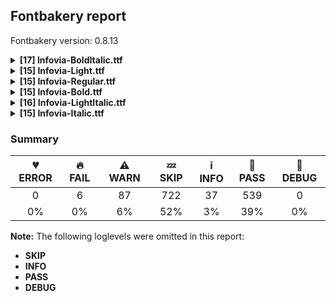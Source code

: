 ## Fontbakery report

Fontbakery version: 0.8.13

<details><summary><b>[17] Infovia-BoldItalic.ttf</b></summary><div><details><summary>🔥 <b>FAIL:</b> Check font follows the Google Fonts CJK vertical metric schema (<a href="https://font-bakery.readthedocs.io/en/stable/fontbakery/profiles/googlefonts.html#com.google.fonts/check/cjk_vertical_metrics">com.google.fonts/check/cjk_vertical_metrics</a>)</summary><div>


* 🔥 **FAIL** OS/2 fsSelection bit 7 must be disabled [code: bad-fselection-bit7]
* 🔥 **FAIL** OS/2.sTypoAscender is "950" it should be 880 [code: bad-OS/2.sTypoAscender]
* 🔥 **FAIL** OS/2.sTypoDescender is "-350" it should be -120 [code: bad-OS/2.sTypoDescender]
* 🔥 **FAIL** hhea.ascent must match OS/2.usWinAscent [code: ascent-mismatch]
* 🔥 **FAIL** hhea.descent must match absolute value of OS/2.usWinDescent [code: descent-mismatch]
</div></details><details><summary>⚠ <b>WARN:</b> Checking OS/2 achVendID. (<a href="https://font-bakery.readthedocs.io/en/stable/fontbakery/profiles/googlefonts.html#com.google.fonts/check/vendor_id">com.google.fonts/check/vendor_id</a>)</summary><div>


* ⚠ **WARN** OS/2 VendorID value 'NONE' is not yet recognized. If you registered it recently, then it's safe to ignore this warning message. Otherwise, you should set it to your own unique 4 character code, and register it with Microsoft at https://www.microsoft.com/typography/links/vendorlist.aspx
 [code: unknown]
</div></details><details><summary>⚠ <b>WARN:</b> Check copyright namerecords match license file. (<a href="https://font-bakery.readthedocs.io/en/stable/fontbakery/profiles/googlefonts.html#com.google.fonts/check/name/license">com.google.fonts/check/name/license</a>)</summary><div>


* ⚠ **WARN** Please consider using HTTPS URLs at name table entry [plat=1, enc=0, name=13] [code: http-in-description]
* ⚠ **WARN** Please consider using HTTPS URLs at name table entry [plat=3, enc=1, name=13] [code: http-in-description]
* ⚠ **WARN** For now we're still accepting http URLs, but you should consider using https instead.
 [code: http]
</div></details><details><summary>⚠ <b>WARN:</b> License URL matches License text on name table? (<a href="https://font-bakery.readthedocs.io/en/stable/fontbakery/profiles/googlefonts.html#com.google.fonts/check/name/license_url">com.google.fonts/check/name/license_url</a>)</summary><div>


* ⚠ **WARN** Please consider using HTTPS URLs at name table entry [plat=1, enc=0, name=13] [code: http-in-description]
* ⚠ **WARN** Please consider using HTTPS URLs at name table entry [plat=1, enc=0, name=13] [code: http-in-description]
* ⚠ **WARN** Please consider using HTTPS URLs at name table entry [plat=3, enc=1, name=13] [code: http-in-description]
* ⚠ **WARN** Please consider using HTTPS URLs at name table entry [plat=1, enc=0, name=13] [code: http-in-description]
* ⚠ **WARN** Please consider using HTTPS URLs at name table entry [plat=3, enc=1, name=13] [code: http-in-description]
* ⚠ **WARN** Please consider using HTTPS URLs at name table entry [plat=1, enc=0, name=14] [code: http-in-license-info]
* ⚠ **WARN** For now we're still accepting http URLs, but you should consider using https instead.
 [code: http]
</div></details><details><summary>⚠ <b>WARN:</b> Does the font contain less than 40 CJK characters? (<a href="https://font-bakery.readthedocs.io/en/stable/fontbakery/profiles/googlefonts.html#com.google.fonts/check/cjk_not_enough_glyphs">com.google.fonts/check/cjk_not_enough_glyphs</a>)</summary><div>


* ⚠ **WARN** There are only 4 CJK glyphs when there needs to be at least 40 in order to support the smallest CJK writing system, Hangul.
The following CJK glyphs were found:
['arrownw', 'arrowne', 'arrowse', 'arrowsw']
Please check that these glyphs have the correct unicodes. [code: cjk-not-enough-glyphs]
</div></details><details><summary>⚠ <b>WARN:</b> Ensure fonts have ScriptLangTags declared on the 'meta' table. (<a href="https://font-bakery.readthedocs.io/en/stable/fontbakery/profiles/googlefonts.html#com.google.fonts/check/meta/script_lang_tags">com.google.fonts/check/meta/script_lang_tags</a>)</summary><div>


* ⚠ **WARN** This font file does not have a 'meta' table. [code: lacks-meta-table]
</div></details><details><summary>⚠ <b>WARN:</b> Check font contains no unreachable glyphs (<a href="https://font-bakery.readthedocs.io/en/stable/fontbakery/profiles/universal.html#com.google.fonts/check/unreachable_glyphs">com.google.fonts/check/unreachable_glyphs</a>)</summary><div>


* ⚠ **WARN** The following glyphs could not be reached by codepoint or substitution rules:

	- dotbelowcomb.cap

	- uni1E37.ss03 

	- zero.slash
 [code: unreachable-glyphs]
</div></details><details><summary>⚠ <b>WARN:</b> Check if each glyph has the recommended amount of contours. (<a href="https://font-bakery.readthedocs.io/en/stable/fontbakery/profiles/universal.html#com.google.fonts/check/contour_count">com.google.fonts/check/contour_count</a>)</summary><div>


* ⚠ **WARN** This check inspects the glyph outlines and detects the total number of contours in each of them. The expected values are infered from the typical ammounts of contours observed in a large collection of reference font families. The divergences listed below may simply indicate a significantly different design on some of your glyphs. On the other hand, some of these may flag actual bugs in the font such as glyphs mapped to an incorrect codepoint. Please consider reviewing the design and codepoint assignment of these to make sure they are correct.

The following glyphs do not have the recommended number of contours:

	- Glyph name: uni00AD	Contours detected: 1	Expected: 0

	- Glyph name: uni03BC	Contours detected: 2	Expected: 1

	- Glyph name: thorn	Contours detected: 3	Expected: 2

	- Glyph name: aogonek	Contours detected: 3	Expected: 2

	- Glyph name: eogonek	Contours detected: 3	Expected: 2

	- Glyph name: oe	Contours detected: 4	Expected: 3

	- Glyph name: Uogonek	Contours detected: 2	Expected: 1

	- Glyph name: uogonek	Contours detected: 2	Expected: 1

	- Glyph name: Uogonek	Contours detected: 2	Expected: 1

	- Glyph name: aogonek	Contours detected: 3	Expected: 2

	- Glyph name: eogonek	Contours detected: 3	Expected: 2

	- Glyph name: oe	Contours detected: 4	Expected: 3

	- Glyph name: thorn	Contours detected: 3	Expected: 2

	- Glyph name: uni00AD	Contours detected: 1	Expected: 0

	- Glyph name: uni03BC	Contours detected: 2	Expected: 1 

	- Glyph name: uogonek	Contours detected: 2	Expected: 1
 [code: contour-count]
</div></details><details><summary>⚠ <b>WARN:</b> Does the font contain a soft hyphen? (<a href="https://font-bakery.readthedocs.io/en/stable/fontbakery/profiles/universal.html#com.google.fonts/check/soft_hyphen">com.google.fonts/check/soft_hyphen</a>)</summary><div>


* ⚠ **WARN** This font has a 'Soft Hyphen' character. [code: softhyphen]
</div></details><details><summary>⚠ <b>WARN:</b> Does the font contain chws and vchw features? (<a href="https://font-bakery.readthedocs.io/en/stable/fontbakery/profiles/universal.html#com.google.fonts/check/cjk_chws_feature">com.google.fonts/check/cjk_chws_feature</a>)</summary><div>


* ⚠ **WARN** chws feature not found in font. Use chws_tool (https://github.com/googlefonts/chws_tool) to add it. [code: missing-chws-feature]
* ⚠ **WARN** vchw feature not found in font. Use chws_tool (https://github.com/googlefonts/chws_tool) to add it. [code: missing-vchw-feature]
</div></details><details><summary>⚠ <b>WARN:</b> Ensure dotted circle glyph is present and can attach marks. (<a href="https://font-bakery.readthedocs.io/en/stable/fontbakery/profiles/universal.html#com.google.fonts/check/dotted_circle">com.google.fonts/check/dotted_circle</a>)</summary><div>


* ⚠ **WARN** No dotted circle glyph present [code: missing-dotted-circle]
</div></details><details><summary>⚠ <b>WARN:</b> Check math signs have the same width. (<a href="https://font-bakery.readthedocs.io/en/stable/fontbakery/profiles/universal.html#com.google.fonts/check/math_signs_width">com.google.fonts/check/math_signs_width</a>)</summary><div>


* ⚠ **WARN** The most common width is 499 among a set of 4 math glyphs.
The following math glyphs have a different width, though:

Width = 475:
less

Width = 512:
equal, notequal

Width = 476:
greater

Width = 532:
multiply, logicalnot

Width = 534:
approxequal

Width = 504:
lessequal

Width = 500:
greaterequal
 [code: width-outliers]
</div></details><details><summary>⚠ <b>WARN:</b> Check glyphs in mark glyph class are non-spacing. (<a href="https://font-bakery.readthedocs.io/en/stable/fontbakery/profiles/gdef.html#com.google.fonts/check/gdef_spacing_marks">com.google.fonts/check/gdef_spacing_marks</a>)</summary><div>


* ⚠ **WARN** The following spacing glyphs may be in the GDEF mark glyph class by mistake:
	 commabelowcomb (U+0326) [code: spacing-mark-glyphs]
</div></details><details><summary>⚠ <b>WARN:</b> Are there any misaligned on-curve points? (<a href="https://font-bakery.readthedocs.io/en/stable/fontbakery/profiles/<Section: Outline Correctness Checks>.html#com.google.fonts/check/outline_alignment_miss">com.google.fonts/check/outline_alignment_miss</a>)</summary><div>


* ⚠ **WARN** The following glyphs have on-curve points which have potentially incorrect y coordinates:

	* three (U+0033): X=210.0,Y=700.5 (should be at cap-height 700?)

	* six (U+0036): X=460.5,Y=698.0 (should be at cap-height 700?)

	* C (U+0043): X=373.0,Y=1.5 (should be at baseline 0?)

	* G (U+0047): X=511.5,Y=698.0 (should be at cap-height 700?)

	* S (U+0053): X=474.5,Y=698.0 (should be at cap-height 700?)

	* a (U+0061): X=206.0,Y=515.5 (should be at x-height 515?)

	* a (U+0061): X=225.5,Y=2.0 (should be at baseline 0?)

	* e (U+0065): X=338.0,Y=-1.0 (should be at baseline 0?)

	* s (U+0073): X=369.0,Y=516.5 (should be at x-height 515?)

	* braceright (U+007D): X=58.0,Y=-1.0 (should be at baseline 0?)

	* degree (U+00B0): X=343.0,Y=698.0 (should be at cap-height 700?)

	* threequarters (U+00BE): X=165.5,Y=701.0 (should be at cap-height 700?)

	* Ccedilla (U+00C7): X=373.0,Y=1.5 (should be at baseline 0?)

	* Thorn (U+00DE): X=159.0,Y=702.0 (should be at cap-height 700?)

	* Thorn (U+00DE): X=292.0,Y=702.0 (should be at cap-height 700?)

	* germandbls (U+00DF): X=243.0,Y=700.5 (should be at cap-height 700?)

	* germandbls (U+00DF): X=504.0,Y=699.5 (should be at cap-height 700?)

	* agrave (U+00E0): X=225.5,Y=2.0 (should be at baseline 0?)

	* aacute (U+00E1): X=225.5,Y=2.0 (should be at baseline 0?)

	* acircumflex (U+00E2): X=225.5,Y=2.0 (should be at baseline 0?)

	* atilde (U+00E3): X=225.5,Y=2.0 (should be at baseline 0?)

	* atilde (U+00E3): X=475.0,Y=699.0 (should be at cap-height 700?)

	* adieresis (U+00E4): X=225.5,Y=2.0 (should be at baseline 0?)

	* aring (U+00E5): X=225.5,Y=2.0 (should be at baseline 0?)

	* ae (U+00E6): X=598.5,Y=-1.0 (should be at baseline 0?)

	* egrave (U+00E8): X=338.0,Y=-1.0 (should be at baseline 0?)

	* eacute (U+00E9): X=338.0,Y=-1.0 (should be at baseline 0?)

	* ecircumflex (U+00EA): X=338.0,Y=-1.0 (should be at baseline 0?)

	* edieresis (U+00EB): X=338.0,Y=-1.0 (should be at baseline 0?)

	* eth (U+00F0): X=281.5,Y=700.5 (should be at cap-height 700?)

	* ntilde (U+00F1): X=496.0,Y=699.0 (should be at cap-height 700?)

	* otilde (U+00F5): X=487.0,Y=699.0 (should be at cap-height 700?)

	* oslash (U+00F8): X=144.0,Y=1.0 (should be at baseline 0?)

	* amacron (U+0101): X=225.5,Y=2.0 (should be at baseline 0?)

	* abreve (U+0103): X=225.5,Y=2.0 (should be at baseline 0?)

	* aogonek (U+0105): X=225.5,Y=2.0 (should be at baseline 0?)

	* Cacute (U+0106): X=373.0,Y=1.5 (should be at baseline 0?)

	* Ccircumflex (U+0108): X=373.0,Y=1.5 (should be at baseline 0?)

	* Cdotaccent (U+010A): X=373.0,Y=1.5 (should be at baseline 0?)

	* Ccaron (U+010C): X=373.0,Y=1.5 (should be at baseline 0?)

	* emacron (U+0113): X=338.0,Y=-1.0 (should be at baseline 0?)

	* ebreve (U+0115): X=338.0,Y=-1.0 (should be at baseline 0?)

	* edotaccent (U+0117): X=338.0,Y=-1.0 (should be at baseline 0?)

	* eogonek (U+0119): X=338.0,Y=-1.0 (should be at baseline 0?)

	* eogonek (U+0119): X=281.0,Y=0.5 (should be at baseline 0?)

	* ecaron (U+011B): X=338.0,Y=-1.0 (should be at baseline 0?)

	* Gcircumflex (U+011C): X=511.5,Y=698.0 (should be at cap-height 700?)

	* Gbreve (U+011E): X=511.5,Y=698.0 (should be at cap-height 700?)

	* Gdotaccent (U+0120): X=511.5,Y=698.0 (should be at cap-height 700?)

	* Gcommabelow (U+0122): X=511.5,Y=698.0 (should be at cap-height 700?)

	* itilde (U+0129): X=354.0,Y=699.0 (should be at cap-height 700?)

	* oe (U+0153): X=643.0,Y=-1.0 (should be at baseline 0?)

	* Sacute (U+015A): X=474.5,Y=698.0 (should be at cap-height 700?)

	* Scircumflex (U+015C): X=474.5,Y=698.0 (should be at cap-height 700?)

	* Scedilla (U+015E): X=474.5,Y=698.0 (should be at cap-height 700?)

	* Scaron (U+0160): X=474.5,Y=698.0 (should be at cap-height 700?)

	* utilde (U+0169): X=493.0,Y=699.0 (should be at cap-height 700?)

	* aringacute (U+01FB): X=225.5,Y=2.0 (should be at baseline 0?)

	* aringacute (U+01FB): X=413.0,Y=948.0 (should be at ascender 950?)

	* aringacute (U+01FB): X=559.0,Y=948.0 (should be at ascender 950?)

	* aeacute (U+01FD): X=598.5,Y=-1.0 (should be at baseline 0?)

	* oslashacute (U+01FF): X=144.0,Y=1.0 (should be at baseline 0?)

	* Scommabelow (U+0218): X=474.5,Y=698.0 (should be at cap-height 700?)

	* tilde (U+02DC): X=169.5,Y=701.5 (should be at cap-height 700?)

	* tildecomb (U+0303): X=169.5,Y=701.5 (should be at cap-height 700?)

	* pi (U+03C0): X=451.0,Y=-2.0 (should be at baseline 0?)

	* uni2070 (U+2070): X=270.5,Y=702.0 (should be at cap-height 700?)

	* uni2070 (U+2070): X=212.5,Y=700.5 (should be at cap-height 700?)

	* uni2083 (U+2083): X=220.0,Y=2.0 (should be at baseline 0?) 

	* Euro (U+20AC): X=464.5,Y=1.0 (should be at baseline 0?) [code: found-misalignments]
</div></details><details><summary>⚠ <b>WARN:</b> Are any segments inordinately short? (<a href="https://font-bakery.readthedocs.io/en/stable/fontbakery/profiles/<Section: Outline Correctness Checks>.html#com.google.fonts/check/outline_short_segments">com.google.fonts/check/outline_short_segments</a>)</summary><div>


* ⚠ **WARN** The following glyphs have segments which seem very short:

	* M (U+004D) contains a short segment L<<641.0,540.0>--<638.0,540.0>>

	* M (U+004D) contains a short segment L<<258.0,540.0>--<255.0,540.0>>

	* N (U+004E) contains a short segment L<<441.0,208.0>--<451.0,208.0>>

	* N (U+004E) contains a short segment L<<252.0,501.0>--<242.0,501.0>>

	* Q (U+0051) contains a short segment B<<294.0,-11.0>-<288.0,-11.0>-<281.0,-11.0>>

	* V (U+0056) contains a short segment L<<258.0,116.0>--<276.0,116.0>>

	* W (U+0057) contains a short segment L<<221.0,125.0>--<233.0,125.0>>

	* W (U+0057) contains a short segment L<<579.0,125.0>--<591.0,125.0>>

	* b (U+0062) contains a short segment L<<239.0,487.0>--<237.0,475.0>>

	* g (U+0067) contains a short segment L<<298.0,29.0>--<299.0,37.0>>

	* q (U+0071) contains a short segment L<<297.0,29.0>--<298.0,37.0>>

	* v (U+0076) contains a short segment L<<210.0,88.0>--<222.0,88.0>>

	* w (U+0077) contains a short segment L<<187.0,103.0>--<197.0,103.0>>

	* w (U+0077) contains a short segment L<<488.0,103.0>--<499.0,103.0>>

	* y (U+0079) contains a short segment L<<214.0,110.0>--<224.0,110.0>>

	* paragraph (U+00B6) contains a short segment L<<231.0,280.0>--<229.0,280.0>>

	* Ntilde (U+00D1) contains a short segment L<<441.0,208.0>--<451.0,208.0>>

	* Ntilde (U+00D1) contains a short segment L<<252.0,501.0>--<242.0,501.0>>

	* yacute (U+00FD) contains a short segment L<<214.0,110.0>--<224.0,110.0>>

	* ydieresis (U+00FF) contains a short segment L<<214.0,110.0>--<224.0,110.0>>

	* gcircumflex (U+011D) contains a short segment L<<298.0,29.0>--<299.0,37.0>>

	* gbreve (U+011F) contains a short segment L<<298.0,29.0>--<299.0,37.0>>

	* gdotaccent (U+0121) contains a short segment L<<298.0,29.0>--<299.0,37.0>>

	* gcommaabove (U+0123) contains a short segment L<<298.0,29.0>--<299.0,37.0>>

	* Nacute (U+0143) contains a short segment L<<441.0,208.0>--<451.0,208.0>>

	* Nacute (U+0143) contains a short segment L<<252.0,501.0>--<242.0,501.0>>

	* Ncommabelow (U+0145) contains a short segment L<<441.0,208.0>--<451.0,208.0>>

	* Ncommabelow (U+0145) contains a short segment L<<252.0,501.0>--<242.0,501.0>>

	* Ncaron (U+0147) contains a short segment L<<441.0,208.0>--<451.0,208.0>>

	* Ncaron (U+0147) contains a short segment L<<252.0,501.0>--<242.0,501.0>>

	* Eng (U+014A) contains a short segment L<<441.0,208.0>--<451.0,208.0>>

	* Eng (U+014A) contains a short segment L<<533.0,0.0>--<530.0,-12.0>>

	* Eng (U+014A) contains a short segment L<<398.0,0.0>--<373.0,0.0>>

	* Eng (U+014A) contains a short segment L<<252.0,501.0>--<242.0,501.0>>

	* OE (U+0152) contains a short segment L<<512.0,700.0>--<512.0,700.0>>

	* Wcircumflex (U+0174) contains a short segment L<<221.0,125.0>--<233.0,125.0>>

	* Wcircumflex (U+0174) contains a short segment L<<579.0,125.0>--<591.0,125.0>>

	* wcircumflex (U+0175) contains a short segment L<<187.0,103.0>--<197.0,103.0>>

	* wcircumflex (U+0175) contains a short segment L<<488.0,103.0>--<499.0,103.0>>

	* ycircumflex (U+0177) contains a short segment L<<214.0,110.0>--<224.0,110.0>>

	* Wgrave (U+1E80) contains a short segment L<<221.0,125.0>--<233.0,125.0>>

	* Wgrave (U+1E80) contains a short segment L<<579.0,125.0>--<591.0,125.0>>

	* wgrave (U+1E81) contains a short segment L<<187.0,103.0>--<197.0,103.0>>

	* wgrave (U+1E81) contains a short segment L<<488.0,103.0>--<499.0,103.0>>

	* Wacute (U+1E82) contains a short segment L<<221.0,125.0>--<233.0,125.0>>

	* Wacute (U+1E82) contains a short segment L<<579.0,125.0>--<591.0,125.0>>

	* wacute (U+1E83) contains a short segment L<<187.0,103.0>--<197.0,103.0>>

	* wacute (U+1E83) contains a short segment L<<488.0,103.0>--<499.0,103.0>>

	* Wdieresis (U+1E84) contains a short segment L<<221.0,125.0>--<233.0,125.0>>

	* Wdieresis (U+1E84) contains a short segment L<<579.0,125.0>--<591.0,125.0>>

	* wdieresis (U+1E85) contains a short segment L<<187.0,103.0>--<197.0,103.0>>

	* wdieresis (U+1E85) contains a short segment L<<488.0,103.0>--<499.0,103.0>>

	* ygrave (U+1EF3) contains a short segment L<<214.0,110.0>--<224.0,110.0>>

	* uni2077 (U+2077) contains a short segment L<<256.0,706.0>--<256.0,712.0>> 

	* uni2087 (U+2087) contains a short segment L<<151.0,163.0>--<151.0,169.0>> [code: found-short-segments]
</div></details><details><summary>⚠ <b>WARN:</b> Do any segments have colinear vectors? (<a href="https://font-bakery.readthedocs.io/en/stable/fontbakery/profiles/<Section: Outline Correctness Checks>.html#com.google.fonts/check/outline_colinear_vectors">com.google.fonts/check/outline_colinear_vectors</a>)</summary><div>


* ⚠ **WARN** The following glyphs have colinear vectors:

	* Eng (U+014A): L<<669.0,700.0>--<533.0,0.0>> -> L<<533.0,0.0>--<530.0,-12.0>>

	* OE (U+0152): L<<512.0,700.0>--<512.0,700.0>> -> L<<512.0,700.0>--<922.0,700.0>>

	* b (U+0062): L<<288.0,730.0>--<239.0,487.0>> -> L<<239.0,487.0>--<237.0,475.0>>

	* g (U+0067): L<<281.0,-52.0>--<298.0,29.0>> -> L<<298.0,29.0>--<299.0,37.0>>

	* gbreve (U+011F): L<<281.0,-52.0>--<298.0,29.0>> -> L<<298.0,29.0>--<299.0,37.0>>

	* gcircumflex (U+011D): L<<281.0,-52.0>--<298.0,29.0>> -> L<<298.0,29.0>--<299.0,37.0>>

	* gcommaabove (U+0123): L<<281.0,-52.0>--<298.0,29.0>> -> L<<298.0,29.0>--<299.0,37.0>>

	* gdotaccent (U+0121): L<<281.0,-52.0>--<298.0,29.0>> -> L<<298.0,29.0>--<299.0,37.0>> 

	* q (U+0071): L<<249.0,-210.0>--<297.0,29.0>> -> L<<297.0,29.0>--<298.0,37.0>> [code: found-colinear-vectors]
</div></details><details><summary>⚠ <b>WARN:</b> Do outlines contain any jaggy segments? (<a href="https://font-bakery.readthedocs.io/en/stable/fontbakery/profiles/<Section: Outline Correctness Checks>.html#com.google.fonts/check/outline_jaggy_segments">com.google.fonts/check/outline_jaggy_segments</a>)</summary><div>


* ⚠ **WARN** The following glyphs have jaggy segments:

	* trademark (U+2122): L<<464.0,331.0>--<505.0,539.0>>/L<<505.0,539.0>--<422.0,358.0>> = 13.483538567405818 [code: found-jaggy-segments]
</div></details><br></div></details><details><summary><b>[15] Infovia-Light.ttf</b></summary><div><details><summary>🔥 <b>FAIL:</b> Check font follows the Google Fonts CJK vertical metric schema (<a href="https://font-bakery.readthedocs.io/en/stable/fontbakery/profiles/googlefonts.html#com.google.fonts/check/cjk_vertical_metrics">com.google.fonts/check/cjk_vertical_metrics</a>)</summary><div>


* 🔥 **FAIL** OS/2 fsSelection bit 7 must be disabled [code: bad-fselection-bit7]
* 🔥 **FAIL** OS/2.sTypoAscender is "950" it should be 880 [code: bad-OS/2.sTypoAscender]
* 🔥 **FAIL** OS/2.sTypoDescender is "-350" it should be -120 [code: bad-OS/2.sTypoDescender]
* 🔥 **FAIL** hhea.ascent must match OS/2.usWinAscent [code: ascent-mismatch]
* 🔥 **FAIL** hhea.descent must match absolute value of OS/2.usWinDescent [code: descent-mismatch]
</div></details><details><summary>⚠ <b>WARN:</b> Checking OS/2 achVendID. (<a href="https://font-bakery.readthedocs.io/en/stable/fontbakery/profiles/googlefonts.html#com.google.fonts/check/vendor_id">com.google.fonts/check/vendor_id</a>)</summary><div>


* ⚠ **WARN** OS/2 VendorID value 'NONE' is not yet recognized. If you registered it recently, then it's safe to ignore this warning message. Otherwise, you should set it to your own unique 4 character code, and register it with Microsoft at https://www.microsoft.com/typography/links/vendorlist.aspx
 [code: unknown]
</div></details><details><summary>⚠ <b>WARN:</b> Check copyright namerecords match license file. (<a href="https://font-bakery.readthedocs.io/en/stable/fontbakery/profiles/googlefonts.html#com.google.fonts/check/name/license">com.google.fonts/check/name/license</a>)</summary><div>


* ⚠ **WARN** Please consider using HTTPS URLs at name table entry [plat=1, enc=0, name=13] [code: http-in-description]
* ⚠ **WARN** Please consider using HTTPS URLs at name table entry [plat=3, enc=1, name=13] [code: http-in-description]
* ⚠ **WARN** For now we're still accepting http URLs, but you should consider using https instead.
 [code: http]
</div></details><details><summary>⚠ <b>WARN:</b> License URL matches License text on name table? (<a href="https://font-bakery.readthedocs.io/en/stable/fontbakery/profiles/googlefonts.html#com.google.fonts/check/name/license_url">com.google.fonts/check/name/license_url</a>)</summary><div>


* ⚠ **WARN** Please consider using HTTPS URLs at name table entry [plat=1, enc=0, name=13] [code: http-in-description]
* ⚠ **WARN** Please consider using HTTPS URLs at name table entry [plat=1, enc=0, name=13] [code: http-in-description]
* ⚠ **WARN** Please consider using HTTPS URLs at name table entry [plat=3, enc=1, name=13] [code: http-in-description]
* ⚠ **WARN** Please consider using HTTPS URLs at name table entry [plat=1, enc=0, name=13] [code: http-in-description]
* ⚠ **WARN** Please consider using HTTPS URLs at name table entry [plat=3, enc=1, name=13] [code: http-in-description]
* ⚠ **WARN** Please consider using HTTPS URLs at name table entry [plat=1, enc=0, name=14] [code: http-in-license-info]
* ⚠ **WARN** For now we're still accepting http URLs, but you should consider using https instead.
 [code: http]
</div></details><details><summary>⚠ <b>WARN:</b> Does the font contain less than 40 CJK characters? (<a href="https://font-bakery.readthedocs.io/en/stable/fontbakery/profiles/googlefonts.html#com.google.fonts/check/cjk_not_enough_glyphs">com.google.fonts/check/cjk_not_enough_glyphs</a>)</summary><div>


* ⚠ **WARN** There are only 4 CJK glyphs when there needs to be at least 40 in order to support the smallest CJK writing system, Hangul.
The following CJK glyphs were found:
['arrownw', 'arrowne', 'arrowse', 'arrowsw']
Please check that these glyphs have the correct unicodes. [code: cjk-not-enough-glyphs]
</div></details><details><summary>⚠ <b>WARN:</b> Ensure fonts have ScriptLangTags declared on the 'meta' table. (<a href="https://font-bakery.readthedocs.io/en/stable/fontbakery/profiles/googlefonts.html#com.google.fonts/check/meta/script_lang_tags">com.google.fonts/check/meta/script_lang_tags</a>)</summary><div>


* ⚠ **WARN** This font file does not have a 'meta' table. [code: lacks-meta-table]
</div></details><details><summary>⚠ <b>WARN:</b> Check font contains no unreachable glyphs (<a href="https://font-bakery.readthedocs.io/en/stable/fontbakery/profiles/universal.html#com.google.fonts/check/unreachable_glyphs">com.google.fonts/check/unreachable_glyphs</a>)</summary><div>


* ⚠ **WARN** The following glyphs could not be reached by codepoint or substitution rules:

	- dotbelowcomb.cap

	- one.pnum 

	- zero.slash
 [code: unreachable-glyphs]
</div></details><details><summary>⚠ <b>WARN:</b> Check if each glyph has the recommended amount of contours. (<a href="https://font-bakery.readthedocs.io/en/stable/fontbakery/profiles/universal.html#com.google.fonts/check/contour_count">com.google.fonts/check/contour_count</a>)</summary><div>


* ⚠ **WARN** This check inspects the glyph outlines and detects the total number of contours in each of them. The expected values are infered from the typical ammounts of contours observed in a large collection of reference font families. The divergences listed below may simply indicate a significantly different design on some of your glyphs. On the other hand, some of these may flag actual bugs in the font such as glyphs mapped to an incorrect codepoint. Please consider reviewing the design and codepoint assignment of these to make sure they are correct.

The following glyphs do not have the recommended number of contours:

	- Glyph name: uni00AD	Contours detected: 1	Expected: 0

	- Glyph name: uni03BC	Contours detected: 2	Expected: 1

	- Glyph name: aogonek	Contours detected: 3	Expected: 2

	- Glyph name: eogonek	Contours detected: 3	Expected: 2

	- Glyph name: oe	Contours detected: 4	Expected: 3

	- Glyph name: Uogonek	Contours detected: 2	Expected: 1

	- Glyph name: uogonek	Contours detected: 2	Expected: 1

	- Glyph name: Uogonek	Contours detected: 2	Expected: 1

	- Glyph name: aogonek	Contours detected: 3	Expected: 2

	- Glyph name: eogonek	Contours detected: 3	Expected: 2

	- Glyph name: oe	Contours detected: 4	Expected: 3

	- Glyph name: uni00AD	Contours detected: 1	Expected: 0

	- Glyph name: uni03BC	Contours detected: 2	Expected: 1 

	- Glyph name: uogonek	Contours detected: 2	Expected: 1
 [code: contour-count]
</div></details><details><summary>⚠ <b>WARN:</b> Does the font contain a soft hyphen? (<a href="https://font-bakery.readthedocs.io/en/stable/fontbakery/profiles/universal.html#com.google.fonts/check/soft_hyphen">com.google.fonts/check/soft_hyphen</a>)</summary><div>


* ⚠ **WARN** This font has a 'Soft Hyphen' character. [code: softhyphen]
</div></details><details><summary>⚠ <b>WARN:</b> Does the font contain chws and vchw features? (<a href="https://font-bakery.readthedocs.io/en/stable/fontbakery/profiles/universal.html#com.google.fonts/check/cjk_chws_feature">com.google.fonts/check/cjk_chws_feature</a>)</summary><div>


* ⚠ **WARN** chws feature not found in font. Use chws_tool (https://github.com/googlefonts/chws_tool) to add it. [code: missing-chws-feature]
* ⚠ **WARN** vchw feature not found in font. Use chws_tool (https://github.com/googlefonts/chws_tool) to add it. [code: missing-vchw-feature]
</div></details><details><summary>⚠ <b>WARN:</b> Ensure dotted circle glyph is present and can attach marks. (<a href="https://font-bakery.readthedocs.io/en/stable/fontbakery/profiles/universal.html#com.google.fonts/check/dotted_circle">com.google.fonts/check/dotted_circle</a>)</summary><div>


* ⚠ **WARN** No dotted circle glyph present [code: missing-dotted-circle]
</div></details><details><summary>⚠ <b>WARN:</b> Check math signs have the same width. (<a href="https://font-bakery.readthedocs.io/en/stable/fontbakery/profiles/universal.html#com.google.fonts/check/math_signs_width">com.google.fonts/check/math_signs_width</a>)</summary><div>


* ⚠ **WARN** The most common width is 492 among a set of 4 math glyphs.
The following math glyphs have a different width, though:

Width = 483:
greater, less

Width = 496:
equal, notequal

Width = 532:
multiply, logicalnot

Width = 526:
approxequal

Width = 508:
lessequal, greaterequal
 [code: width-outliers]
</div></details><details><summary>⚠ <b>WARN:</b> Are there any misaligned on-curve points? (<a href="https://font-bakery.readthedocs.io/en/stable/fontbakery/profiles/<Section: Outline Correctness Checks>.html#com.google.fonts/check/outline_alignment_miss">com.google.fonts/check/outline_alignment_miss</a>)</summary><div>


* ⚠ **WARN** The following glyphs have on-curve points which have potentially incorrect y coordinates:

	* asterisk (U+002A): X=220.0,Y=699.0 (should be at cap-height 700?)

	* two (U+0032): X=147.0,Y=698.5 (should be at cap-height 700?)

	* three (U+0033): X=139.0,Y=-1.0 (should be at baseline 0?)

	* three (U+0033): X=141.0,Y=699.0 (should be at cap-height 700?)

	* six (U+0036): X=387.5,Y=701.5 (should be at cap-height 700?)

	* question (U+003F): X=95.5,Y=699.5 (should be at cap-height 700?)

	* question (U+003F): X=119.0,Y=1.0 (should be at baseline 0?)

	* question (U+003F): X=186.0,Y=1.0 (should be at baseline 0?)

	* G (U+0047): X=410.0,Y=701.0 (should be at cap-height 700?)

	* J (U+004A): X=169.5,Y=2.0 (should be at baseline 0?)

	* a (U+0061): X=382.5,Y=2.0 (should be at baseline 0?)

	* a (U+0061): X=258.0,Y=2.0 (should be at baseline 0?)

	* b (U+0062): X=72.0,Y=-1.0 (should be at baseline 0?)

	* b (U+0062): X=72.0,Y=-1.0 (should be at baseline 0?)

	* d (U+0064): X=358.0,Y=506.0 (should be at x-height 507?)

	* g (U+0067): X=420.0,Y=508.0 (should be at x-height 507?)

	* g (U+0067): X=292.0,Y=2.0 (should be at baseline 0?)

	* q (U+0071): X=420.0,Y=508.0 (should be at x-height 507?)

	* q (U+0071): X=292.0,Y=2.0 (should be at baseline 0?)

	* s (U+0073): X=123.5,Y=-1.5 (should be at baseline 0?)

	* s (U+0073): X=298.0,Y=507.5 (should be at x-height 507?)

	* braceleft (U+007B): X=158.5,Y=701.0 (should be at cap-height 700?)

	* braceright (U+007D): X=163.0,Y=701.0 (should be at cap-height 700?)

	* paragraph (U+00B6): X=205.0,Y=699.0 (should be at cap-height 700?)

	* paragraph (U+00B6): X=503.0,Y=699.0 (should be at cap-height 700?)

	* cedilla (U+00B8): X=75.0,Y=2.0 (should be at baseline 0?)

	* cedilla (U+00B8): X=112.0,Y=2.0 (should be at baseline 0?)

	* threequarters (U+00BE): X=80.5,Y=699.5 (should be at cap-height 700?)

	* Ccedilla (U+00C7): X=272.0,Y=2.0 (should be at baseline 0?)

	* Ccedilla (U+00C7): X=309.0,Y=2.0 (should be at baseline 0?)

	* agrave (U+00E0): X=382.5,Y=2.0 (should be at baseline 0?)

	* agrave (U+00E0): X=258.0,Y=2.0 (should be at baseline 0?)

	* aacute (U+00E1): X=382.5,Y=2.0 (should be at baseline 0?)

	* aacute (U+00E1): X=258.0,Y=2.0 (should be at baseline 0?)

	* acircumflex (U+00E2): X=382.5,Y=2.0 (should be at baseline 0?)

	* acircumflex (U+00E2): X=258.0,Y=2.0 (should be at baseline 0?)

	* atilde (U+00E3): X=382.5,Y=2.0 (should be at baseline 0?)

	* atilde (U+00E3): X=258.0,Y=2.0 (should be at baseline 0?)

	* adieresis (U+00E4): X=382.5,Y=2.0 (should be at baseline 0?)

	* adieresis (U+00E4): X=258.0,Y=2.0 (should be at baseline 0?)

	* aring (U+00E5): X=382.5,Y=2.0 (should be at baseline 0?)

	* aring (U+00E5): X=258.0,Y=2.0 (should be at baseline 0?)

	* ccedilla (U+00E7): X=215.0,Y=2.0 (should be at baseline 0?)

	* ccedilla (U+00E7): X=252.0,Y=2.0 (should be at baseline 0?)

	* amacron (U+0101): X=382.5,Y=2.0 (should be at baseline 0?)

	* amacron (U+0101): X=258.0,Y=2.0 (should be at baseline 0?)

	* abreve (U+0103): X=382.5,Y=2.0 (should be at baseline 0?)

	* abreve (U+0103): X=258.0,Y=2.0 (should be at baseline 0?)

	* aogonek (U+0105): X=382.5,Y=2.0 (should be at baseline 0?)

	* aogonek (U+0105): X=258.0,Y=2.0 (should be at baseline 0?)

	* Gcircumflex (U+011C): X=410.0,Y=701.0 (should be at cap-height 700?)

	* gcircumflex (U+011D): X=292.0,Y=2.0 (should be at baseline 0?)

	* Gbreve (U+011E): X=410.0,Y=701.0 (should be at cap-height 700?)

	* gbreve (U+011F): X=292.0,Y=2.0 (should be at baseline 0?)

	* Gdotaccent (U+0120): X=410.0,Y=701.0 (should be at cap-height 700?)

	* gdotaccent (U+0121): X=292.0,Y=2.0 (should be at baseline 0?)

	* Gcommabelow (U+0122): X=410.0,Y=701.0 (should be at cap-height 700?)

	* gcommaabove (U+0123): X=292.0,Y=2.0 (should be at baseline 0?)

	* IJ (U+0132): X=387.5,Y=2.0 (should be at baseline 0?)

	* Jcircumflex (U+0134): X=169.5,Y=2.0 (should be at baseline 0?)

	* eng (U+014B): X=377.0,Y=2.0 (should be at baseline 0?)

	* uni0156 (U+0156): X=265.0,Y=2.0 (should be at baseline 0?)

	* uni0156 (U+0156): X=302.0,Y=2.0 (should be at baseline 0?)

	* uni0157 (U+0157): X=85.0,Y=2.0 (should be at baseline 0?)

	* uni0157 (U+0157): X=122.0,Y=2.0 (should be at baseline 0?)

	* sacute (U+015B): X=123.5,Y=-1.5 (should be at baseline 0?)

	* scircumflex (U+015D): X=123.5,Y=-1.5 (should be at baseline 0?)

	* Scedilla (U+015E): X=226.0,Y=2.0 (should be at baseline 0?)

	* Scedilla (U+015E): X=263.0,Y=2.0 (should be at baseline 0?)

	* scedilla (U+015F): X=123.5,Y=-1.5 (should be at baseline 0?)

	* scedilla (U+015F): X=194.0,Y=2.0 (should be at baseline 0?)

	* scedilla (U+015F): X=231.0,Y=2.0 (should be at baseline 0?)

	* scaron (U+0161): X=123.5,Y=-1.5 (should be at baseline 0?)

	* uni0162 (U+0162): X=225.0,Y=2.0 (should be at baseline 0?)

	* uni0162 (U+0162): X=262.0,Y=2.0 (should be at baseline 0?)

	* uni0163 (U+0163): X=180.0,Y=2.0 (should be at baseline 0?)

	* uni0163 (U+0163): X=217.0,Y=2.0 (should be at baseline 0?)

	* aringacute (U+01FB): X=382.5,Y=2.0 (should be at baseline 0?)

	* aringacute (U+01FB): X=258.0,Y=2.0 (should be at baseline 0?)

	* scommabelow (U+0219): X=123.5,Y=-1.5 (should be at baseline 0?)

	* uni0327 (U+0327): X=75.0,Y=2.0 (should be at baseline 0?) 

	* uni0327 (U+0327): X=112.0,Y=2.0 (should be at baseline 0?) [code: found-misalignments]
</div></details><details><summary>⚠ <b>WARN:</b> Are any segments inordinately short? (<a href="https://font-bakery.readthedocs.io/en/stable/fontbakery/profiles/<Section: Outline Correctness Checks>.html#com.google.fonts/check/outline_short_segments">com.google.fonts/check/outline_short_segments</a>)</summary><div>


* ⚠ **WARN** The following glyphs have segments which seem very short:

	* dollar (U+0024) contains a short segment B<<266.0,-10.0>-<262.0,-10.0>-<258.0,-10.0>>

	* seven (U+0037) contains a short segment L<<387.0,637.0>--<387.0,646.0>>

	* M (U+004D) contains a short segment L<<609.0,631.0>--<604.0,631.0>>

	* M (U+004D) contains a short segment L<<147.0,631.0>--<143.0,631.0>>

	* N (U+004E) contains a short segment L<<470.0,87.0>--<480.0,87.0>>

	* N (U+004E) contains a short segment L<<151.0,613.0>--<141.0,613.0>>

	* W (U+0057) contains a short segment L<<216.0,60.0>--<227.0,60.0>>

	* W (U+0057) contains a short segment L<<569.0,60.0>--<580.0,60.0>>

	* v (U+0076) contains a short segment L<<217.0,47.0>--<228.0,47.0>>

	* w (U+0077) contains a short segment L<<186.0,50.0>--<194.0,50.0>>

	* w (U+0077) contains a short segment L<<495.0,50.0>--<503.0,50.0>>

	* y (U+0079) contains a short segment L<<218.0,47.0>--<229.0,47.0>>

	* paragraph (U+00B6) contains a short segment L<<211.0,330.0>--<205.0,330.0>>

	* Ntilde (U+00D1) contains a short segment L<<470.0,87.0>--<480.0,87.0>>

	* Ntilde (U+00D1) contains a short segment L<<151.0,613.0>--<141.0,613.0>>

	* ae (U+00E6) contains a short segment L<<329.0,254.0>--<329.0,254.0>>

	* yacute (U+00FD) contains a short segment L<<218.0,47.0>--<229.0,47.0>>

	* ydieresis (U+00FF) contains a short segment L<<218.0,47.0>--<229.0,47.0>>

	* Nacute (U+0143) contains a short segment L<<470.0,87.0>--<480.0,87.0>>

	* Nacute (U+0143) contains a short segment L<<151.0,613.0>--<141.0,613.0>>

	* Ncommabelow (U+0145) contains a short segment L<<470.0,87.0>--<480.0,87.0>>

	* Ncommabelow (U+0145) contains a short segment L<<151.0,613.0>--<141.0,613.0>>

	* Ncaron (U+0147) contains a short segment L<<470.0,87.0>--<480.0,87.0>>

	* Ncaron (U+0147) contains a short segment L<<151.0,613.0>--<141.0,613.0>>

	* Eng (U+014A) contains a short segment L<<470.0,87.0>--<480.0,87.0>>

	* Eng (U+014A) contains a short segment L<<541.0,0.0>--<541.0,0.0>>

	* Eng (U+014A) contains a short segment L<<151.0,613.0>--<141.0,613.0>>

	* Wcircumflex (U+0174) contains a short segment L<<216.0,60.0>--<227.0,60.0>>

	* Wcircumflex (U+0174) contains a short segment L<<569.0,60.0>--<580.0,60.0>>

	* wcircumflex (U+0175) contains a short segment L<<186.0,50.0>--<194.0,50.0>>

	* wcircumflex (U+0175) contains a short segment L<<495.0,50.0>--<503.0,50.0>>

	* ycircumflex (U+0177) contains a short segment L<<218.0,47.0>--<229.0,47.0>>

	* aeacute (U+01FD) contains a short segment L<<329.0,254.0>--<329.0,254.0>>

	* Wgrave (U+1E80) contains a short segment L<<216.0,60.0>--<227.0,60.0>>

	* Wgrave (U+1E80) contains a short segment L<<569.0,60.0>--<580.0,60.0>>

	* wgrave (U+1E81) contains a short segment L<<186.0,50.0>--<194.0,50.0>>

	* wgrave (U+1E81) contains a short segment L<<495.0,50.0>--<503.0,50.0>>

	* Wacute (U+1E82) contains a short segment L<<216.0,60.0>--<227.0,60.0>>

	* Wacute (U+1E82) contains a short segment L<<569.0,60.0>--<580.0,60.0>>

	* wacute (U+1E83) contains a short segment L<<186.0,50.0>--<194.0,50.0>>

	* wacute (U+1E83) contains a short segment L<<495.0,50.0>--<503.0,50.0>>

	* Wdieresis (U+1E84) contains a short segment L<<216.0,60.0>--<227.0,60.0>>

	* Wdieresis (U+1E84) contains a short segment L<<569.0,60.0>--<580.0,60.0>>

	* wdieresis (U+1E85) contains a short segment L<<186.0,50.0>--<194.0,50.0>>

	* wdieresis (U+1E85) contains a short segment L<<495.0,50.0>--<503.0,50.0>>

	* ygrave (U+1EF3) contains a short segment L<<218.0,47.0>--<229.0,47.0>>

	* uni2077 (U+2077) contains a short segment L<<185.0,747.0>--<185.0,752.0>>

	* uni2087 (U+2087) contains a short segment L<<185.0,179.0>--<185.0,184.0>>

	* summation (U+2211) contains a short segment L<<91.0,697.0>--<96.0,679.0>> 

	* radical (U+221A) contains a short segment L<<274.0,-87.0>--<276.0,-87.0>> [code: found-short-segments]
</div></details><details><summary>⚠ <b>WARN:</b> Do outlines contain any semi-vertical or semi-horizontal lines? (<a href="https://font-bakery.readthedocs.io/en/stable/fontbakery/profiles/<Section: Outline Correctness Checks>.html#com.google.fonts/check/outline_semi_vertical">com.google.fonts/check/outline_semi_vertical</a>)</summary><div>


* ⚠ **WARN** The following glyphs have semi-vertical/semi-horizontal lines:

	* asterisk (U+002A): L<<227.0,559.0>--<345.0,560.0>>

	* asterisk (U+002A): L<<345.0,512.0>--<225.0,513.0>>

	* dagger (U+2020): L<<178.0,-109.0>--<176.0,443.0>>

	* dagger (U+2020): L<<238.0,443.0>--<237.0,-109.0>>

	* exclam (U+0021): L<<144.0,695.0>--<142.0,220.0>>

	* exclam (U+0021): L<<82.0,220.0>--<79.0,695.0>>

	* exclamdown (U+00A1): L<<134.0,281.0>--<136.0,-195.0>>

	* exclamdown (U+00A1): L<<71.0,-195.0>--<74.0,281.0>>

	* florin (U+0192): L<<166.0,-52.0>--<168.0,351.0>>

	* florin (U+0192): L<<229.0,351.0>--<227.0,-54.0>>

	* integral (U+222B): L<<157.0,-3.0>--<161.0,559.0>>

	* integral (U+222B): L<<223.0,559.0>--<219.0,-3.0>>

	* numbersign (U+0023): L<<134.0,489.0>--<135.0,670.0>>

	* numbersign (U+0023): L<<398.0,436.0>--<397.0,232.0>> 

	* numbersign (U+0023): L<<399.0,670.0>--<398.0,489.0>> [code: found-semi-vertical]
</div></details><br></div></details><details><summary><b>[15] Infovia-Regular.ttf</b></summary><div><details><summary>🔥 <b>FAIL:</b> Check font follows the Google Fonts CJK vertical metric schema (<a href="https://font-bakery.readthedocs.io/en/stable/fontbakery/profiles/googlefonts.html#com.google.fonts/check/cjk_vertical_metrics">com.google.fonts/check/cjk_vertical_metrics</a>)</summary><div>


* 🔥 **FAIL** OS/2 fsSelection bit 7 must be disabled [code: bad-fselection-bit7]
* 🔥 **FAIL** OS/2.sTypoAscender is "950" it should be 880 [code: bad-OS/2.sTypoAscender]
* 🔥 **FAIL** OS/2.sTypoDescender is "-350" it should be -120 [code: bad-OS/2.sTypoDescender]
* 🔥 **FAIL** hhea.ascent must match OS/2.usWinAscent [code: ascent-mismatch]
* 🔥 **FAIL** hhea.descent must match absolute value of OS/2.usWinDescent [code: descent-mismatch]
</div></details><details><summary>⚠ <b>WARN:</b> Checking OS/2 achVendID. (<a href="https://font-bakery.readthedocs.io/en/stable/fontbakery/profiles/googlefonts.html#com.google.fonts/check/vendor_id">com.google.fonts/check/vendor_id</a>)</summary><div>


* ⚠ **WARN** OS/2 VendorID value 'NONE' is not yet recognized. If you registered it recently, then it's safe to ignore this warning message. Otherwise, you should set it to your own unique 4 character code, and register it with Microsoft at https://www.microsoft.com/typography/links/vendorlist.aspx
 [code: unknown]
</div></details><details><summary>⚠ <b>WARN:</b> Check copyright namerecords match license file. (<a href="https://font-bakery.readthedocs.io/en/stable/fontbakery/profiles/googlefonts.html#com.google.fonts/check/name/license">com.google.fonts/check/name/license</a>)</summary><div>


* ⚠ **WARN** Please consider using HTTPS URLs at name table entry [plat=1, enc=0, name=13] [code: http-in-description]
* ⚠ **WARN** Please consider using HTTPS URLs at name table entry [plat=3, enc=1, name=13] [code: http-in-description]
* ⚠ **WARN** For now we're still accepting http URLs, but you should consider using https instead.
 [code: http]
</div></details><details><summary>⚠ <b>WARN:</b> License URL matches License text on name table? (<a href="https://font-bakery.readthedocs.io/en/stable/fontbakery/profiles/googlefonts.html#com.google.fonts/check/name/license_url">com.google.fonts/check/name/license_url</a>)</summary><div>


* ⚠ **WARN** Please consider using HTTPS URLs at name table entry [plat=1, enc=0, name=13] [code: http-in-description]
* ⚠ **WARN** Please consider using HTTPS URLs at name table entry [plat=1, enc=0, name=13] [code: http-in-description]
* ⚠ **WARN** Please consider using HTTPS URLs at name table entry [plat=3, enc=1, name=13] [code: http-in-description]
* ⚠ **WARN** Please consider using HTTPS URLs at name table entry [plat=1, enc=0, name=13] [code: http-in-description]
* ⚠ **WARN** Please consider using HTTPS URLs at name table entry [plat=3, enc=1, name=13] [code: http-in-description]
* ⚠ **WARN** Please consider using HTTPS URLs at name table entry [plat=1, enc=0, name=14] [code: http-in-license-info]
* ⚠ **WARN** For now we're still accepting http URLs, but you should consider using https instead.
 [code: http]
</div></details><details><summary>⚠ <b>WARN:</b> Does the font contain less than 40 CJK characters? (<a href="https://font-bakery.readthedocs.io/en/stable/fontbakery/profiles/googlefonts.html#com.google.fonts/check/cjk_not_enough_glyphs">com.google.fonts/check/cjk_not_enough_glyphs</a>)</summary><div>


* ⚠ **WARN** There are only 4 CJK glyphs when there needs to be at least 40 in order to support the smallest CJK writing system, Hangul.
The following CJK glyphs were found:
['arrownw', 'arrowne', 'arrowse', 'arrowsw']
Please check that these glyphs have the correct unicodes. [code: cjk-not-enough-glyphs]
</div></details><details><summary>⚠ <b>WARN:</b> Ensure fonts have ScriptLangTags declared on the 'meta' table. (<a href="https://font-bakery.readthedocs.io/en/stable/fontbakery/profiles/googlefonts.html#com.google.fonts/check/meta/script_lang_tags">com.google.fonts/check/meta/script_lang_tags</a>)</summary><div>


* ⚠ **WARN** This font file does not have a 'meta' table. [code: lacks-meta-table]
</div></details><details><summary>⚠ <b>WARN:</b> Check font contains no unreachable glyphs (<a href="https://font-bakery.readthedocs.io/en/stable/fontbakery/profiles/universal.html#com.google.fonts/check/unreachable_glyphs">com.google.fonts/check/unreachable_glyphs</a>)</summary><div>


* ⚠ **WARN** The following glyphs could not be reached by codepoint or substitution rules:

	- dotbelowcomb.cap

	- one.pnum 

	- zero.slash
 [code: unreachable-glyphs]
</div></details><details><summary>⚠ <b>WARN:</b> Check if each glyph has the recommended amount of contours. (<a href="https://font-bakery.readthedocs.io/en/stable/fontbakery/profiles/universal.html#com.google.fonts/check/contour_count">com.google.fonts/check/contour_count</a>)</summary><div>


* ⚠ **WARN** This check inspects the glyph outlines and detects the total number of contours in each of them. The expected values are infered from the typical ammounts of contours observed in a large collection of reference font families. The divergences listed below may simply indicate a significantly different design on some of your glyphs. On the other hand, some of these may flag actual bugs in the font such as glyphs mapped to an incorrect codepoint. Please consider reviewing the design and codepoint assignment of these to make sure they are correct.

The following glyphs do not have the recommended number of contours:

	- Glyph name: uni00AD	Contours detected: 1	Expected: 0

	- Glyph name: uni03BC	Contours detected: 2	Expected: 1

	- Glyph name: aogonek	Contours detected: 3	Expected: 2

	- Glyph name: eogonek	Contours detected: 3	Expected: 2

	- Glyph name: oe	Contours detected: 4	Expected: 3

	- Glyph name: Uogonek	Contours detected: 2	Expected: 1

	- Glyph name: uogonek	Contours detected: 2	Expected: 1

	- Glyph name: Uogonek	Contours detected: 2	Expected: 1

	- Glyph name: aogonek	Contours detected: 3	Expected: 2

	- Glyph name: eogonek	Contours detected: 3	Expected: 2

	- Glyph name: oe	Contours detected: 4	Expected: 3

	- Glyph name: uni00AD	Contours detected: 1	Expected: 0

	- Glyph name: uni03BC	Contours detected: 2	Expected: 1 

	- Glyph name: uogonek	Contours detected: 2	Expected: 1
 [code: contour-count]
</div></details><details><summary>⚠ <b>WARN:</b> Does the font contain a soft hyphen? (<a href="https://font-bakery.readthedocs.io/en/stable/fontbakery/profiles/universal.html#com.google.fonts/check/soft_hyphen">com.google.fonts/check/soft_hyphen</a>)</summary><div>


* ⚠ **WARN** This font has a 'Soft Hyphen' character. [code: softhyphen]
</div></details><details><summary>⚠ <b>WARN:</b> Does the font contain chws and vchw features? (<a href="https://font-bakery.readthedocs.io/en/stable/fontbakery/profiles/universal.html#com.google.fonts/check/cjk_chws_feature">com.google.fonts/check/cjk_chws_feature</a>)</summary><div>


* ⚠ **WARN** chws feature not found in font. Use chws_tool (https://github.com/googlefonts/chws_tool) to add it. [code: missing-chws-feature]
* ⚠ **WARN** vchw feature not found in font. Use chws_tool (https://github.com/googlefonts/chws_tool) to add it. [code: missing-vchw-feature]
</div></details><details><summary>⚠ <b>WARN:</b> Ensure dotted circle glyph is present and can attach marks. (<a href="https://font-bakery.readthedocs.io/en/stable/fontbakery/profiles/universal.html#com.google.fonts/check/dotted_circle">com.google.fonts/check/dotted_circle</a>)</summary><div>


* ⚠ **WARN** No dotted circle glyph present [code: missing-dotted-circle]
</div></details><details><summary>⚠ <b>WARN:</b> Check math signs have the same width. (<a href="https://font-bakery.readthedocs.io/en/stable/fontbakery/profiles/universal.html#com.google.fonts/check/math_signs_width">com.google.fonts/check/math_signs_width</a>)</summary><div>


* ⚠ **WARN** The most common width is 496 among a set of 4 math glyphs.
The following math glyphs have a different width, though:

Width = 482:
greater, less

Width = 503:
equal, notequal

Width = 532:
multiply, logicalnot

Width = 528:
approxequal

Width = 507:
lessequal

Width = 508:
greaterequal
 [code: width-outliers]
</div></details><details><summary>⚠ <b>WARN:</b> Are any segments inordinately short? (<a href="https://font-bakery.readthedocs.io/en/stable/fontbakery/profiles/<Section: Outline Correctness Checks>.html#com.google.fonts/check/outline_short_segments">com.google.fonts/check/outline_short_segments</a>)</summary><div>


* ⚠ **WARN** The following glyphs have segments which seem very short:

	* dollar (U+0024) contains a short segment B<<275.0,677.0>-<283.0,677.0>-<291.0,677.0>>

	* dollar (U+0024) contains a short segment B<<265.0,-10.0>-<261.0,-10.0>-<258.0,-10.0>>

	* seven (U+0037) contains a short segment L<<367.0,619.0>--<367.0,628.0>>

	* M (U+004D) contains a short segment L<<601.0,600.0>--<597.0,600.0>>

	* M (U+004D) contains a short segment L<<167.0,600.0>--<163.0,600.0>>

	* N (U+004E) contains a short segment L<<464.0,133.0>--<474.0,133.0>>

	* N (U+004E) contains a short segment L<<169.0,567.0>--<160.0,567.0>>

	* W (U+0057) contains a short segment L<<228.0,83.0>--<239.0,83.0>>

	* W (U+0057) contains a short segment L<<583.0,83.0>--<594.0,83.0>>

	* v (U+0076) contains a short segment L<<229.0,61.0>--<240.0,61.0>>

	* w (U+0077) contains a short segment L<<199.0,69.0>--<207.0,69.0>>

	* w (U+0077) contains a short segment L<<505.0,69.0>--<513.0,69.0>>

	* y (U+0079) contains a short segment L<<229.0,61.0>--<240.0,61.0>>

	* paragraph (U+00B6) contains a short segment L<<218.0,314.0>--<212.0,314.0>>

	* Ntilde (U+00D1) contains a short segment L<<464.0,133.0>--<474.0,133.0>>

	* Ntilde (U+00D1) contains a short segment L<<169.0,567.0>--<160.0,567.0>>

	* yacute (U+00FD) contains a short segment L<<229.0,61.0>--<240.0,61.0>>

	* ydieresis (U+00FF) contains a short segment L<<229.0,61.0>--<240.0,61.0>>

	* Nacute (U+0143) contains a short segment L<<464.0,133.0>--<474.0,133.0>>

	* Nacute (U+0143) contains a short segment L<<169.0,567.0>--<160.0,567.0>>

	* Ncommabelow (U+0145) contains a short segment L<<464.0,133.0>--<474.0,133.0>>

	* Ncommabelow (U+0145) contains a short segment L<<169.0,567.0>--<160.0,567.0>>

	* Ncaron (U+0147) contains a short segment L<<464.0,133.0>--<474.0,133.0>>

	* Ncaron (U+0147) contains a short segment L<<169.0,567.0>--<160.0,567.0>>

	* Eng (U+014A) contains a short segment L<<464.0,133.0>--<474.0,133.0>>

	* Eng (U+014A) contains a short segment L<<169.0,567.0>--<160.0,567.0>>

	* Wcircumflex (U+0174) contains a short segment L<<228.0,83.0>--<239.0,83.0>>

	* Wcircumflex (U+0174) contains a short segment L<<583.0,83.0>--<594.0,83.0>>

	* wcircumflex (U+0175) contains a short segment L<<199.0,69.0>--<207.0,69.0>>

	* wcircumflex (U+0175) contains a short segment L<<505.0,69.0>--<513.0,69.0>>

	* ycircumflex (U+0177) contains a short segment L<<229.0,61.0>--<240.0,61.0>>

	* Wgrave (U+1E80) contains a short segment L<<228.0,83.0>--<239.0,83.0>>

	* Wgrave (U+1E80) contains a short segment L<<583.0,83.0>--<594.0,83.0>>

	* wgrave (U+1E81) contains a short segment L<<199.0,69.0>--<207.0,69.0>>

	* wgrave (U+1E81) contains a short segment L<<505.0,69.0>--<513.0,69.0>>

	* Wacute (U+1E82) contains a short segment L<<228.0,83.0>--<239.0,83.0>>

	* Wacute (U+1E82) contains a short segment L<<583.0,83.0>--<594.0,83.0>>

	* wacute (U+1E83) contains a short segment L<<199.0,69.0>--<207.0,69.0>>

	* wacute (U+1E83) contains a short segment L<<505.0,69.0>--<513.0,69.0>>

	* Wdieresis (U+1E84) contains a short segment L<<228.0,83.0>--<239.0,83.0>>

	* Wdieresis (U+1E84) contains a short segment L<<583.0,83.0>--<594.0,83.0>>

	* wdieresis (U+1E85) contains a short segment L<<199.0,69.0>--<207.0,69.0>>

	* wdieresis (U+1E85) contains a short segment L<<505.0,69.0>--<513.0,69.0>>

	* ygrave (U+1EF3) contains a short segment L<<229.0,61.0>--<240.0,61.0>>

	* uni2077 (U+2077) contains a short segment L<<180.0,736.0>--<180.0,741.0>>

	* uni2087 (U+2087) contains a short segment L<<180.0,176.0>--<180.0,181.0>>

	* summation (U+2211) contains a short segment L<<109.0,681.0>--<118.0,671.0>> 

	* summation (U+2211) contains a short segment L<<118.0,-75.0>--<109.0,-88.0>> [code: found-short-segments]
</div></details><details><summary>⚠ <b>WARN:</b> Do any segments have colinear vectors? (<a href="https://font-bakery.readthedocs.io/en/stable/fontbakery/profiles/<Section: Outline Correctness Checks>.html#com.google.fonts/check/outline_colinear_vectors">com.google.fonts/check/outline_colinear_vectors</a>)</summary><div>


* ⚠ **WARN** The following glyphs have colinear vectors:

	* summation (U+2211): L<<365.0,281.0>--<118.0,-75.0>> -> L<<118.0,-75.0>--<109.0,-88.0>> [code: found-colinear-vectors]
</div></details><details><summary>⚠ <b>WARN:</b> Do outlines contain any semi-vertical or semi-horizontal lines? (<a href="https://font-bakery.readthedocs.io/en/stable/fontbakery/profiles/<Section: Outline Correctness Checks>.html#com.google.fonts/check/outline_semi_vertical">com.google.fonts/check/outline_semi_vertical</a>)</summary><div>


* ⚠ **WARN** The following glyphs have semi-vertical/semi-horizontal lines:

	* Eng (U+014A): L<<160.0,567.0>--<159.0,0.0>>

	* N (U+004E): L<<160.0,567.0>--<159.0,0.0>>

	* Nacute (U+0143): L<<160.0,567.0>--<159.0,0.0>>

	* Ncaron (U+0147): L<<160.0,567.0>--<159.0,0.0>>

	* Ncommabelow (U+0145): L<<160.0,567.0>--<159.0,0.0>>

	* Ntilde (U+00D1): L<<160.0,567.0>--<159.0,0.0>>

	* dagger (U+2020): L<<174.0,-117.0>--<172.0,423.0>>

	* dagger (U+2020): L<<258.0,423.0>--<256.0,-117.0>>

	* exclam (U+0021): L<<166.0,691.0>--<162.0,225.0>>

	* exclam (U+0021): L<<80.0,225.0>--<76.0,691.0>>

	* exclamdown (U+00A1): L<<155.0,276.0>--<159.0,-190.0>>

	* florin (U+0192): L<<242.0,349.0>--<239.0,-49.0>>

	* numbersign (U+0023): L<<122.0,0.0>--<123.0,170.0>>

	* numbersign (U+0023): L<<124.0,240.0>--<125.0,426.0>>

	* numbersign (U+0023): L<<125.0,496.0>--<126.0,669.0>>

	* numbersign (U+0023): L<<200.0,669.0>--<199.0,496.0>>

	* numbersign (U+0023): L<<333.0,240.0>--<334.0,426.0>>

	* numbersign (U+0023): L<<335.0,496.0>--<336.0,669.0>>

	* numbersign (U+0023): L<<408.0,426.0>--<407.0,240.0>> 

	* pi (U+03C0): L<<333.0,154.0>--<332.0,423.0>> [code: found-semi-vertical]
</div></details><br></div></details><details><summary><b>[15] Infovia-Bold.ttf</b></summary><div><details><summary>🔥 <b>FAIL:</b> Check font follows the Google Fonts CJK vertical metric schema (<a href="https://font-bakery.readthedocs.io/en/stable/fontbakery/profiles/googlefonts.html#com.google.fonts/check/cjk_vertical_metrics">com.google.fonts/check/cjk_vertical_metrics</a>)</summary><div>


* 🔥 **FAIL** OS/2 fsSelection bit 7 must be disabled [code: bad-fselection-bit7]
* 🔥 **FAIL** OS/2.sTypoAscender is "950" it should be 880 [code: bad-OS/2.sTypoAscender]
* 🔥 **FAIL** OS/2.sTypoDescender is "-350" it should be -120 [code: bad-OS/2.sTypoDescender]
* 🔥 **FAIL** hhea.ascent must match OS/2.usWinAscent [code: ascent-mismatch]
* 🔥 **FAIL** hhea.descent must match absolute value of OS/2.usWinDescent [code: descent-mismatch]
</div></details><details><summary>⚠ <b>WARN:</b> Checking OS/2 achVendID. (<a href="https://font-bakery.readthedocs.io/en/stable/fontbakery/profiles/googlefonts.html#com.google.fonts/check/vendor_id">com.google.fonts/check/vendor_id</a>)</summary><div>


* ⚠ **WARN** OS/2 VendorID value 'NONE' is not yet recognized. If you registered it recently, then it's safe to ignore this warning message. Otherwise, you should set it to your own unique 4 character code, and register it with Microsoft at https://www.microsoft.com/typography/links/vendorlist.aspx
 [code: unknown]
</div></details><details><summary>⚠ <b>WARN:</b> Check copyright namerecords match license file. (<a href="https://font-bakery.readthedocs.io/en/stable/fontbakery/profiles/googlefonts.html#com.google.fonts/check/name/license">com.google.fonts/check/name/license</a>)</summary><div>


* ⚠ **WARN** Please consider using HTTPS URLs at name table entry [plat=1, enc=0, name=13] [code: http-in-description]
* ⚠ **WARN** Please consider using HTTPS URLs at name table entry [plat=3, enc=1, name=13] [code: http-in-description]
* ⚠ **WARN** For now we're still accepting http URLs, but you should consider using https instead.
 [code: http]
</div></details><details><summary>⚠ <b>WARN:</b> License URL matches License text on name table? (<a href="https://font-bakery.readthedocs.io/en/stable/fontbakery/profiles/googlefonts.html#com.google.fonts/check/name/license_url">com.google.fonts/check/name/license_url</a>)</summary><div>


* ⚠ **WARN** Please consider using HTTPS URLs at name table entry [plat=1, enc=0, name=13] [code: http-in-description]
* ⚠ **WARN** Please consider using HTTPS URLs at name table entry [plat=1, enc=0, name=13] [code: http-in-description]
* ⚠ **WARN** Please consider using HTTPS URLs at name table entry [plat=3, enc=1, name=13] [code: http-in-description]
* ⚠ **WARN** Please consider using HTTPS URLs at name table entry [plat=1, enc=0, name=13] [code: http-in-description]
* ⚠ **WARN** Please consider using HTTPS URLs at name table entry [plat=3, enc=1, name=13] [code: http-in-description]
* ⚠ **WARN** Please consider using HTTPS URLs at name table entry [plat=1, enc=0, name=14] [code: http-in-license-info]
* ⚠ **WARN** For now we're still accepting http URLs, but you should consider using https instead.
 [code: http]
</div></details><details><summary>⚠ <b>WARN:</b> Does the font contain less than 40 CJK characters? (<a href="https://font-bakery.readthedocs.io/en/stable/fontbakery/profiles/googlefonts.html#com.google.fonts/check/cjk_not_enough_glyphs">com.google.fonts/check/cjk_not_enough_glyphs</a>)</summary><div>


* ⚠ **WARN** There are only 4 CJK glyphs when there needs to be at least 40 in order to support the smallest CJK writing system, Hangul.
The following CJK glyphs were found:
['arrownw', 'arrowne', 'arrowse', 'arrowsw']
Please check that these glyphs have the correct unicodes. [code: cjk-not-enough-glyphs]
</div></details><details><summary>⚠ <b>WARN:</b> Ensure fonts have ScriptLangTags declared on the 'meta' table. (<a href="https://font-bakery.readthedocs.io/en/stable/fontbakery/profiles/googlefonts.html#com.google.fonts/check/meta/script_lang_tags">com.google.fonts/check/meta/script_lang_tags</a>)</summary><div>


* ⚠ **WARN** This font file does not have a 'meta' table. [code: lacks-meta-table]
</div></details><details><summary>⚠ <b>WARN:</b> Check font contains no unreachable glyphs (<a href="https://font-bakery.readthedocs.io/en/stable/fontbakery/profiles/universal.html#com.google.fonts/check/unreachable_glyphs">com.google.fonts/check/unreachable_glyphs</a>)</summary><div>


* ⚠ **WARN** The following glyphs could not be reached by codepoint or substitution rules:

	- dotbelowcomb.cap

	- one.pnum 

	- zero.slash
 [code: unreachable-glyphs]
</div></details><details><summary>⚠ <b>WARN:</b> Check if each glyph has the recommended amount of contours. (<a href="https://font-bakery.readthedocs.io/en/stable/fontbakery/profiles/universal.html#com.google.fonts/check/contour_count">com.google.fonts/check/contour_count</a>)</summary><div>


* ⚠ **WARN** This check inspects the glyph outlines and detects the total number of contours in each of them. The expected values are infered from the typical ammounts of contours observed in a large collection of reference font families. The divergences listed below may simply indicate a significantly different design on some of your glyphs. On the other hand, some of these may flag actual bugs in the font such as glyphs mapped to an incorrect codepoint. Please consider reviewing the design and codepoint assignment of these to make sure they are correct.

The following glyphs do not have the recommended number of contours:

	- Glyph name: uni00AD	Contours detected: 1	Expected: 0

	- Glyph name: uni03BC	Contours detected: 2	Expected: 1

	- Glyph name: aogonek	Contours detected: 3	Expected: 2

	- Glyph name: eogonek	Contours detected: 3	Expected: 2

	- Glyph name: oe	Contours detected: 4	Expected: 3

	- Glyph name: Uogonek	Contours detected: 2	Expected: 1

	- Glyph name: uogonek	Contours detected: 2	Expected: 1

	- Glyph name: Uogonek	Contours detected: 2	Expected: 1

	- Glyph name: aogonek	Contours detected: 3	Expected: 2

	- Glyph name: eogonek	Contours detected: 3	Expected: 2

	- Glyph name: oe	Contours detected: 4	Expected: 3

	- Glyph name: uni00AD	Contours detected: 1	Expected: 0

	- Glyph name: uni03BC	Contours detected: 2	Expected: 1 

	- Glyph name: uogonek	Contours detected: 2	Expected: 1
 [code: contour-count]
</div></details><details><summary>⚠ <b>WARN:</b> Does the font contain a soft hyphen? (<a href="https://font-bakery.readthedocs.io/en/stable/fontbakery/profiles/universal.html#com.google.fonts/check/soft_hyphen">com.google.fonts/check/soft_hyphen</a>)</summary><div>


* ⚠ **WARN** This font has a 'Soft Hyphen' character. [code: softhyphen]
</div></details><details><summary>⚠ <b>WARN:</b> Does the font contain chws and vchw features? (<a href="https://font-bakery.readthedocs.io/en/stable/fontbakery/profiles/universal.html#com.google.fonts/check/cjk_chws_feature">com.google.fonts/check/cjk_chws_feature</a>)</summary><div>


* ⚠ **WARN** chws feature not found in font. Use chws_tool (https://github.com/googlefonts/chws_tool) to add it. [code: missing-chws-feature]
* ⚠ **WARN** vchw feature not found in font. Use chws_tool (https://github.com/googlefonts/chws_tool) to add it. [code: missing-vchw-feature]
</div></details><details><summary>⚠ <b>WARN:</b> Ensure dotted circle glyph is present and can attach marks. (<a href="https://font-bakery.readthedocs.io/en/stable/fontbakery/profiles/universal.html#com.google.fonts/check/dotted_circle">com.google.fonts/check/dotted_circle</a>)</summary><div>


* ⚠ **WARN** No dotted circle glyph present [code: missing-dotted-circle]
</div></details><details><summary>⚠ <b>WARN:</b> Check math signs have the same width. (<a href="https://font-bakery.readthedocs.io/en/stable/fontbakery/profiles/universal.html#com.google.fonts/check/math_signs_width">com.google.fonts/check/math_signs_width</a>)</summary><div>


* ⚠ **WARN** The most common width is 503 among a set of 4 math glyphs.
The following math glyphs have a different width, though:

Width = 481:
greater, less

Width = 515:
equal, notequal

Width = 532:
multiply, logicalnot

Width = 533:
approxequal

Width = 506:
lessequal

Width = 507:
greaterequal
 [code: width-outliers]
</div></details><details><summary>⚠ <b>WARN:</b> Are there any misaligned on-curve points? (<a href="https://font-bakery.readthedocs.io/en/stable/fontbakery/profiles/<Section: Outline Correctness Checks>.html#com.google.fonts/check/outline_alignment_miss">com.google.fonts/check/outline_alignment_miss</a>)</summary><div>


* ⚠ **WARN** The following glyphs have on-curve points which have potentially incorrect y coordinates:

	* two (U+0032): X=138.0,Y=699.5 (should be at cap-height 700?)

	* three (U+0033): X=132.5,Y=-1.0 (should be at baseline 0?)

	* three (U+0033): X=133.5,Y=701.0 (should be at cap-height 700?)

	* five (U+0035): X=150.5,Y=-1.5 (should be at baseline 0?)

	* six (U+0036): X=403.0,Y=701.5 (should be at cap-height 700?)

	* at (U+0040): X=446.0,Y=-1.0 (should be at baseline 0?)

	* at (U+0040): X=446.0,Y=-1.0 (should be at baseline 0?)

	* G (U+0047): X=444.5,Y=701.0 (should be at cap-height 700?)

	* a (U+0061): X=383.0,Y=1.0 (should be at baseline 0?)

	* a (U+0061): X=261.0,Y=1.0 (should be at baseline 0?)

	* b (U+0062): X=257.5,Y=514.5 (should be at x-height 515?)

	* d (U+0064): X=346.0,Y=516.0 (should be at x-height 515?)

	* d (U+0064): X=286.5,Y=2.0 (should be at baseline 0?)

	* e (U+0065): X=377.0,Y=-2.0 (should be at baseline 0?)

	* f (U+0066): X=127.0,Y=701.0 (should be at cap-height 700?)

	* g (U+0067): X=478.0,Y=514.0 (should be at x-height 515?)

	* l (U+006C): X=284.0,Y=1.0 (should be at baseline 0?)

	* p (U+0070): X=198.0,Y=1.0 (should be at baseline 0?)

	* q (U+0071): X=478.0,Y=514.0 (should be at x-height 515?)

	* s (U+0073): X=130.5,Y=-2.0 (should be at baseline 0?)

	* degree (U+00B0): X=264.0,Y=698.0 (should be at cap-height 700?)

	* threequarters (U+00BE): X=83.5,Y=701.5 (should be at cap-height 700?)

	* agrave (U+00E0): X=383.0,Y=1.0 (should be at baseline 0?)

	* agrave (U+00E0): X=261.0,Y=1.0 (should be at baseline 0?)

	* aacute (U+00E1): X=383.0,Y=1.0 (should be at baseline 0?)

	* aacute (U+00E1): X=261.0,Y=1.0 (should be at baseline 0?)

	* acircumflex (U+00E2): X=383.0,Y=1.0 (should be at baseline 0?)

	* acircumflex (U+00E2): X=261.0,Y=1.0 (should be at baseline 0?)

	* atilde (U+00E3): X=383.0,Y=1.0 (should be at baseline 0?)

	* atilde (U+00E3): X=261.0,Y=1.0 (should be at baseline 0?)

	* atilde (U+00E3): X=392.0,Y=699.0 (should be at cap-height 700?)

	* adieresis (U+00E4): X=383.0,Y=1.0 (should be at baseline 0?)

	* adieresis (U+00E4): X=261.0,Y=1.0 (should be at baseline 0?)

	* aring (U+00E5): X=383.0,Y=1.0 (should be at baseline 0?)

	* aring (U+00E5): X=261.0,Y=1.0 (should be at baseline 0?)

	* ae (U+00E6): X=640.0,Y=-2.0 (should be at baseline 0?)

	* egrave (U+00E8): X=377.0,Y=-2.0 (should be at baseline 0?)

	* eacute (U+00E9): X=377.0,Y=-2.0 (should be at baseline 0?)

	* ecircumflex (U+00EA): X=377.0,Y=-2.0 (should be at baseline 0?)

	* edieresis (U+00EB): X=377.0,Y=-2.0 (should be at baseline 0?)

	* ntilde (U+00F1): X=265.0,Y=701.0 (should be at cap-height 700?)

	* otilde (U+00F5): X=408.0,Y=699.0 (should be at cap-height 700?)

	* oslash (U+00F8): X=199.0,Y=-2.0 (should be at baseline 0?)

	* thorn (U+00FE): X=198.0,Y=-1.0 (should be at baseline 0?)

	* amacron (U+0101): X=383.0,Y=1.0 (should be at baseline 0?)

	* amacron (U+0101): X=261.0,Y=1.0 (should be at baseline 0?)

	* abreve (U+0103): X=383.0,Y=1.0 (should be at baseline 0?)

	* abreve (U+0103): X=261.0,Y=1.0 (should be at baseline 0?)

	* aogonek (U+0105): X=383.0,Y=1.0 (should be at baseline 0?)

	* aogonek (U+0105): X=261.0,Y=1.0 (should be at baseline 0?)

	* dcaron (U+010F): X=286.5,Y=2.0 (should be at baseline 0?)

	* dcroat (U+0111): X=286.5,Y=2.0 (should be at baseline 0?)

	* emacron (U+0113): X=377.0,Y=-2.0 (should be at baseline 0?)

	* ebreve (U+0115): X=377.0,Y=-2.0 (should be at baseline 0?)

	* edotaccent (U+0117): X=377.0,Y=-2.0 (should be at baseline 0?)

	* eogonek (U+0119): X=377.0,Y=-2.0 (should be at baseline 0?)

	* eogonek (U+0119): X=318.5,Y=0.5 (should be at baseline 0?)

	* ecaron (U+011B): X=377.0,Y=-2.0 (should be at baseline 0?)

	* Gcircumflex (U+011C): X=444.5,Y=701.0 (should be at cap-height 700?)

	* Gbreve (U+011E): X=444.5,Y=701.0 (should be at cap-height 700?)

	* Gdotaccent (U+0120): X=444.5,Y=701.0 (should be at cap-height 700?)

	* Gcommabelow (U+0122): X=444.5,Y=701.0 (should be at cap-height 700?)

	* itilde (U+0129): X=95.0,Y=701.0 (should be at cap-height 700?)

	* lacute (U+013A): X=284.0,Y=1.0 (should be at baseline 0?)

	* lcommabelow (U+013C): X=284.0,Y=1.0 (should be at baseline 0?)

	* lcaron (U+013E): X=284.0,Y=1.0 (should be at baseline 0?)

	* lslash (U+0142): X=321.0,Y=1.0 (should be at baseline 0?)

	* oe (U+0153): X=697.0,Y=-2.0 (should be at baseline 0?)

	* sacute (U+015B): X=130.5,Y=-2.0 (should be at baseline 0?)

	* scircumflex (U+015D): X=130.5,Y=-2.0 (should be at baseline 0?)

	* scedilla (U+015F): X=130.5,Y=-2.0 (should be at baseline 0?)

	* scaron (U+0161): X=130.5,Y=-2.0 (should be at baseline 0?)

	* utilde (U+0169): X=258.0,Y=701.0 (should be at cap-height 700?)

	* aringacute (U+01FB): X=383.0,Y=1.0 (should be at baseline 0?)

	* aringacute (U+01FB): X=261.0,Y=1.0 (should be at baseline 0?)

	* aringacute (U+01FB): X=287.0,Y=948.0 (should be at ascender 950?)

	* aringacute (U+01FB): X=426.0,Y=948.0 (should be at ascender 950?)

	* aeacute (U+01FD): X=640.0,Y=-2.0 (should be at baseline 0?)

	* oslashacute (U+01FF): X=199.0,Y=-2.0 (should be at baseline 0?)

	* scommabelow (U+0219): X=130.5,Y=-2.0 (should be at baseline 0?)

	* tilde (U+02DC): X=76.0,Y=701.5 (should be at cap-height 700?)

	* tildecomb (U+0303): X=76.0,Y=701.5 (should be at cap-height 700?)

	* pi (U+03C0): X=501.0,Y=-2.0 (should be at baseline 0?)

	* uni1E37 (U+1E37): X=284.0,Y=1.0 (should be at baseline 0?)

	* uni2070 (U+2070): X=181.5,Y=701.5 (should be at cap-height 700?)

	* uni2070 (U+2070): X=127.5,Y=701.5 (should be at cap-height 700?)

	* uni2088 (U+2088): X=23.0,Y=-1.0 (should be at baseline 0?)

	* uni2088 (U+2088): X=287.0,Y=-1.0 (should be at baseline 0?) 

	* integral (U+222B): X=173.5,Y=699.5 (should be at cap-height 700?) [code: found-misalignments]
</div></details><details><summary>⚠ <b>WARN:</b> Are any segments inordinately short? (<a href="https://font-bakery.readthedocs.io/en/stable/fontbakery/profiles/<Section: Outline Correctness Checks>.html#com.google.fonts/check/outline_short_segments">com.google.fonts/check/outline_short_segments</a>)</summary><div>


* ⚠ **WARN** The following glyphs have segments which seem very short:

	* dollar (U+0024) contains a short segment L<<299.0,399.0>--<299.0,399.0>>

	* dollar (U+0024) contains a short segment B<<263.0,-11.0>-<260.0,-11.0>-<257.0,-11.0>>

	* seven (U+0037) contains a short segment L<<327.0,583.0>--<327.0,594.0>>

	* M (U+004D) contains a short segment L<<585.0,540.0>--<582.0,540.0>>

	* M (U+004D) contains a short segment L<<205.0,540.0>--<202.0,540.0>>

	* N (U+004E) contains a short segment L<<450.0,225.0>--<460.0,225.0>>

	* N (U+004E) contains a short segment L<<206.0,475.0>--<196.0,475.0>>

	* Q (U+0051) contains a short segment B<<339.0,-11.0>-<332.0,-11.0>-<325.0,-11.0>>

	* V (U+0056) contains a short segment L<<291.0,117.0>--<309.0,117.0>>

	* W (U+0057) contains a short segment L<<252.0,128.0>--<264.0,128.0>>

	* W (U+0057) contains a short segment L<<610.0,128.0>--<622.0,128.0>>

	* v (U+0076) contains a short segment L<<252.0,90.0>--<263.0,90.0>>

	* w (U+0077) contains a short segment L<<224.0,107.0>--<235.0,107.0>>

	* w (U+0077) contains a short segment L<<524.0,107.0>--<535.0,107.0>>

	* y (U+0079) contains a short segment L<<249.0,90.0>--<260.0,90.0>>

	* paragraph (U+00B6) contains a short segment L<<233.0,280.0>--<227.0,280.0>>

	* Ntilde (U+00D1) contains a short segment L<<450.0,225.0>--<460.0,225.0>>

	* Ntilde (U+00D1) contains a short segment L<<206.0,475.0>--<196.0,475.0>>

	* yacute (U+00FD) contains a short segment L<<249.0,90.0>--<260.0,90.0>>

	* ydieresis (U+00FF) contains a short segment L<<249.0,90.0>--<260.0,90.0>>

	* Nacute (U+0143) contains a short segment L<<450.0,225.0>--<460.0,225.0>>

	* Nacute (U+0143) contains a short segment L<<206.0,475.0>--<196.0,475.0>>

	* Ncommabelow (U+0145) contains a short segment L<<450.0,225.0>--<460.0,225.0>>

	* Ncommabelow (U+0145) contains a short segment L<<206.0,475.0>--<196.0,475.0>>

	* Ncaron (U+0147) contains a short segment L<<450.0,225.0>--<460.0,225.0>>

	* Ncaron (U+0147) contains a short segment L<<206.0,475.0>--<196.0,475.0>>

	* Eng (U+014A) contains a short segment L<<450.0,225.0>--<460.0,225.0>>

	* Eng (U+014A) contains a short segment L<<206.0,475.0>--<196.0,475.0>>

	* Wcircumflex (U+0174) contains a short segment L<<252.0,128.0>--<264.0,128.0>>

	* Wcircumflex (U+0174) contains a short segment L<<610.0,128.0>--<622.0,128.0>>

	* wcircumflex (U+0175) contains a short segment L<<224.0,107.0>--<235.0,107.0>>

	* wcircumflex (U+0175) contains a short segment L<<524.0,107.0>--<535.0,107.0>>

	* ycircumflex (U+0177) contains a short segment L<<249.0,90.0>--<260.0,90.0>>

	* Wgrave (U+1E80) contains a short segment L<<252.0,128.0>--<264.0,128.0>>

	* Wgrave (U+1E80) contains a short segment L<<610.0,128.0>--<622.0,128.0>>

	* wgrave (U+1E81) contains a short segment L<<224.0,107.0>--<235.0,107.0>>

	* wgrave (U+1E81) contains a short segment L<<524.0,107.0>--<535.0,107.0>>

	* Wacute (U+1E82) contains a short segment L<<252.0,128.0>--<264.0,128.0>>

	* Wacute (U+1E82) contains a short segment L<<610.0,128.0>--<622.0,128.0>>

	* wacute (U+1E83) contains a short segment L<<224.0,107.0>--<235.0,107.0>>

	* wacute (U+1E83) contains a short segment L<<524.0,107.0>--<535.0,107.0>>

	* Wdieresis (U+1E84) contains a short segment L<<252.0,128.0>--<264.0,128.0>>

	* Wdieresis (U+1E84) contains a short segment L<<610.0,128.0>--<622.0,128.0>>

	* wdieresis (U+1E85) contains a short segment L<<224.0,107.0>--<235.0,107.0>>

	* wdieresis (U+1E85) contains a short segment L<<524.0,107.0>--<535.0,107.0>>

	* ygrave (U+1EF3) contains a short segment L<<249.0,90.0>--<260.0,90.0>>

	* uni2077 (U+2077) contains a short segment L<<170.0,713.0>--<170.0,719.0>> 

	* uni2087 (U+2087) contains a short segment L<<170.0,170.0>--<170.0,176.0>> [code: found-short-segments]
</div></details><details><summary>⚠ <b>WARN:</b> Do outlines contain any semi-vertical or semi-horizontal lines? (<a href="https://font-bakery.readthedocs.io/en/stable/fontbakery/profiles/<Section: Outline Correctness Checks>.html#com.google.fonts/check/outline_semi_vertical">com.google.fonts/check/outline_semi_vertical</a>)</summary><div>


* ⚠ **WARN** The following glyphs have semi-vertical/semi-horizontal lines:

	* Eng (U+014A): L<<196.0,475.0>--<195.0,0.0>>

	* N (U+004E): L<<196.0,475.0>--<195.0,0.0>>

	* Nacute (U+0143): L<<196.0,475.0>--<195.0,0.0>>

	* Ncaron (U+0147): L<<196.0,475.0>--<195.0,0.0>>

	* Ncommabelow (U+0145): L<<196.0,475.0>--<195.0,0.0>>

	* Ntilde (U+00D1): L<<196.0,475.0>--<195.0,0.0>>

	* arrownw (U+8598): L<<315.0,482.0>--<318.0,137.0>>

	* dagger (U+2020): L<<167.0,-133.0>--<164.0,383.0>>

	* dagger (U+2020): L<<297.0,383.0>--<295.0,-133.0>>

	* numbersign (U+0023): L<<101.0,0.0>--<102.0,151.0>>

	* numbersign (U+0023): L<<105.0,256.0>--<106.0,405.0>>

	* numbersign (U+0023): L<<211.0,151.0>--<210.0,0.0>>

	* numbersign (U+0023): L<<214.0,405.0>--<213.0,256.0>>

	* numbersign (U+0023): L<<217.0,668.0>--<216.0,511.0>>

	* numbersign (U+0023): L<<315.0,0.0>--<316.0,151.0>>

	* numbersign (U+0023): L<<318.0,256.0>--<319.0,405.0>>

	* numbersign (U+0023): L<<425.0,151.0>--<424.0,0.0>> 

	* numbersign (U+0023): L<<428.0,405.0>--<427.0,256.0>> [code: found-semi-vertical]
</div></details><br></div></details><details><summary><b>[16] Infovia-LightItalic.ttf</b></summary><div><details><summary>🔥 <b>FAIL:</b> Check font follows the Google Fonts CJK vertical metric schema (<a href="https://font-bakery.readthedocs.io/en/stable/fontbakery/profiles/googlefonts.html#com.google.fonts/check/cjk_vertical_metrics">com.google.fonts/check/cjk_vertical_metrics</a>)</summary><div>


* 🔥 **FAIL** OS/2 fsSelection bit 7 must be disabled [code: bad-fselection-bit7]
* 🔥 **FAIL** OS/2.sTypoAscender is "950" it should be 880 [code: bad-OS/2.sTypoAscender]
* 🔥 **FAIL** OS/2.sTypoDescender is "-350" it should be -120 [code: bad-OS/2.sTypoDescender]
* 🔥 **FAIL** hhea.ascent must match OS/2.usWinAscent [code: ascent-mismatch]
* 🔥 **FAIL** hhea.descent must match absolute value of OS/2.usWinDescent [code: descent-mismatch]
</div></details><details><summary>⚠ <b>WARN:</b> Checking OS/2 achVendID. (<a href="https://font-bakery.readthedocs.io/en/stable/fontbakery/profiles/googlefonts.html#com.google.fonts/check/vendor_id">com.google.fonts/check/vendor_id</a>)</summary><div>


* ⚠ **WARN** OS/2 VendorID value 'NONE' is not yet recognized. If you registered it recently, then it's safe to ignore this warning message. Otherwise, you should set it to your own unique 4 character code, and register it with Microsoft at https://www.microsoft.com/typography/links/vendorlist.aspx
 [code: unknown]
</div></details><details><summary>⚠ <b>WARN:</b> Check copyright namerecords match license file. (<a href="https://font-bakery.readthedocs.io/en/stable/fontbakery/profiles/googlefonts.html#com.google.fonts/check/name/license">com.google.fonts/check/name/license</a>)</summary><div>


* ⚠ **WARN** Please consider using HTTPS URLs at name table entry [plat=1, enc=0, name=13] [code: http-in-description]
* ⚠ **WARN** Please consider using HTTPS URLs at name table entry [plat=3, enc=1, name=13] [code: http-in-description]
* ⚠ **WARN** For now we're still accepting http URLs, but you should consider using https instead.
 [code: http]
</div></details><details><summary>⚠ <b>WARN:</b> License URL matches License text on name table? (<a href="https://font-bakery.readthedocs.io/en/stable/fontbakery/profiles/googlefonts.html#com.google.fonts/check/name/license_url">com.google.fonts/check/name/license_url</a>)</summary><div>


* ⚠ **WARN** Please consider using HTTPS URLs at name table entry [plat=1, enc=0, name=13] [code: http-in-description]
* ⚠ **WARN** Please consider using HTTPS URLs at name table entry [plat=1, enc=0, name=13] [code: http-in-description]
* ⚠ **WARN** Please consider using HTTPS URLs at name table entry [plat=3, enc=1, name=13] [code: http-in-description]
* ⚠ **WARN** Please consider using HTTPS URLs at name table entry [plat=1, enc=0, name=13] [code: http-in-description]
* ⚠ **WARN** Please consider using HTTPS URLs at name table entry [plat=3, enc=1, name=13] [code: http-in-description]
* ⚠ **WARN** Please consider using HTTPS URLs at name table entry [plat=1, enc=0, name=14] [code: http-in-license-info]
* ⚠ **WARN** For now we're still accepting http URLs, but you should consider using https instead.
 [code: http]
</div></details><details><summary>⚠ <b>WARN:</b> Does the font contain less than 40 CJK characters? (<a href="https://font-bakery.readthedocs.io/en/stable/fontbakery/profiles/googlefonts.html#com.google.fonts/check/cjk_not_enough_glyphs">com.google.fonts/check/cjk_not_enough_glyphs</a>)</summary><div>


* ⚠ **WARN** There are only 4 CJK glyphs when there needs to be at least 40 in order to support the smallest CJK writing system, Hangul.
The following CJK glyphs were found:
['arrownw', 'arrowne', 'arrowse', 'arrowsw']
Please check that these glyphs have the correct unicodes. [code: cjk-not-enough-glyphs]
</div></details><details><summary>⚠ <b>WARN:</b> Ensure fonts have ScriptLangTags declared on the 'meta' table. (<a href="https://font-bakery.readthedocs.io/en/stable/fontbakery/profiles/googlefonts.html#com.google.fonts/check/meta/script_lang_tags">com.google.fonts/check/meta/script_lang_tags</a>)</summary><div>


* ⚠ **WARN** This font file does not have a 'meta' table. [code: lacks-meta-table]
</div></details><details><summary>⚠ <b>WARN:</b> Check font contains no unreachable glyphs (<a href="https://font-bakery.readthedocs.io/en/stable/fontbakery/profiles/universal.html#com.google.fonts/check/unreachable_glyphs">com.google.fonts/check/unreachable_glyphs</a>)</summary><div>


* ⚠ **WARN** The following glyphs could not be reached by codepoint or substitution rules:

	- dotbelowcomb.cap

	- uni1E37.ss03 

	- zero.slash
 [code: unreachable-glyphs]
</div></details><details><summary>⚠ <b>WARN:</b> Check if each glyph has the recommended amount of contours. (<a href="https://font-bakery.readthedocs.io/en/stable/fontbakery/profiles/universal.html#com.google.fonts/check/contour_count">com.google.fonts/check/contour_count</a>)</summary><div>


* ⚠ **WARN** This check inspects the glyph outlines and detects the total number of contours in each of them. The expected values are infered from the typical ammounts of contours observed in a large collection of reference font families. The divergences listed below may simply indicate a significantly different design on some of your glyphs. On the other hand, some of these may flag actual bugs in the font such as glyphs mapped to an incorrect codepoint. Please consider reviewing the design and codepoint assignment of these to make sure they are correct.

The following glyphs do not have the recommended number of contours:

	- Glyph name: uni00AD	Contours detected: 1	Expected: 0

	- Glyph name: uni03BC	Contours detected: 2	Expected: 1

	- Glyph name: thorn	Contours detected: 3	Expected: 2

	- Glyph name: aogonek	Contours detected: 3	Expected: 2

	- Glyph name: eogonek	Contours detected: 3	Expected: 2

	- Glyph name: oe	Contours detected: 4	Expected: 3

	- Glyph name: Uogonek	Contours detected: 2	Expected: 1

	- Glyph name: uogonek	Contours detected: 2	Expected: 1

	- Glyph name: Uogonek	Contours detected: 2	Expected: 1

	- Glyph name: aogonek	Contours detected: 3	Expected: 2

	- Glyph name: eogonek	Contours detected: 3	Expected: 2

	- Glyph name: oe	Contours detected: 4	Expected: 3

	- Glyph name: thorn	Contours detected: 3	Expected: 2

	- Glyph name: uni00AD	Contours detected: 1	Expected: 0

	- Glyph name: uni03BC	Contours detected: 2	Expected: 1 

	- Glyph name: uogonek	Contours detected: 2	Expected: 1
 [code: contour-count]
</div></details><details><summary>⚠ <b>WARN:</b> Does the font contain a soft hyphen? (<a href="https://font-bakery.readthedocs.io/en/stable/fontbakery/profiles/universal.html#com.google.fonts/check/soft_hyphen">com.google.fonts/check/soft_hyphen</a>)</summary><div>


* ⚠ **WARN** This font has a 'Soft Hyphen' character. [code: softhyphen]
</div></details><details><summary>⚠ <b>WARN:</b> Does the font contain chws and vchw features? (<a href="https://font-bakery.readthedocs.io/en/stable/fontbakery/profiles/universal.html#com.google.fonts/check/cjk_chws_feature">com.google.fonts/check/cjk_chws_feature</a>)</summary><div>


* ⚠ **WARN** chws feature not found in font. Use chws_tool (https://github.com/googlefonts/chws_tool) to add it. [code: missing-chws-feature]
* ⚠ **WARN** vchw feature not found in font. Use chws_tool (https://github.com/googlefonts/chws_tool) to add it. [code: missing-vchw-feature]
</div></details><details><summary>⚠ <b>WARN:</b> Ensure dotted circle glyph is present and can attach marks. (<a href="https://font-bakery.readthedocs.io/en/stable/fontbakery/profiles/universal.html#com.google.fonts/check/dotted_circle">com.google.fonts/check/dotted_circle</a>)</summary><div>


* ⚠ **WARN** No dotted circle glyph present [code: missing-dotted-circle]
</div></details><details><summary>⚠ <b>WARN:</b> Check math signs have the same width. (<a href="https://font-bakery.readthedocs.io/en/stable/fontbakery/profiles/universal.html#com.google.fonts/check/math_signs_width">com.google.fonts/check/math_signs_width</a>)</summary><div>


* ⚠ **WARN** The most common width is 494 among a set of 4 math glyphs.
The following math glyphs have a different width, though:

Width = 481:
less

Width = 501:
equal, notequal

Width = 482:
greater

Width = 532:
multiply, logicalnot

Width = 541:
approxequal

Width = 510:
lessequal

Width = 504:
greaterequal
 [code: width-outliers]
</div></details><details><summary>⚠ <b>WARN:</b> Check glyphs in mark glyph class are non-spacing. (<a href="https://font-bakery.readthedocs.io/en/stable/fontbakery/profiles/gdef.html#com.google.fonts/check/gdef_spacing_marks">com.google.fonts/check/gdef_spacing_marks</a>)</summary><div>


* ⚠ **WARN** The following spacing glyphs may be in the GDEF mark glyph class by mistake:
	 commabelowcomb (U+0326) [code: spacing-mark-glyphs]
</div></details><details><summary>⚠ <b>WARN:</b> Are there any misaligned on-curve points? (<a href="https://font-bakery.readthedocs.io/en/stable/fontbakery/profiles/<Section: Outline Correctness Checks>.html#com.google.fonts/check/outline_alignment_miss">com.google.fonts/check/outline_alignment_miss</a>)</summary><div>


* ⚠ **WARN** The following glyphs have on-curve points which have potentially incorrect y coordinates:

	* asterisk (U+002A): X=303.0,Y=699.0 (should be at cap-height 700?)

	* three (U+0033): X=221.5,Y=699.5 (should be at cap-height 700?)

	* six (U+0036): X=453.0,Y=701.0 (should be at cap-height 700?)

	* question (U+003F): X=176.0,Y=699.0 (should be at cap-height 700?)

	* question (U+003F): X=75.0,Y=1.0 (should be at baseline 0?)

	* question (U+003F): X=142.0,Y=1.0 (should be at baseline 0?)

	* at (U+0040): X=325.5,Y=0.5 (should be at baseline 0?)

	* C (U+0043): X=472.5,Y=699.5 (should be at cap-height 700?)

	* C (U+0043): X=346.5,Y=-0.5 (should be at baseline 0?)

	* G (U+0047): X=493.5,Y=699.0 (should be at cap-height 700?)

	* G (U+0047): X=380.0,Y=-1.0 (should be at baseline 0?)

	* S (U+0053): X=439.0,Y=699.5 (should be at cap-height 700?)

	* Z (U+005A): X=-10.0,Y=-1.0 (should be at baseline 0?)

	* Z (U+005A): X=394.0,Y=-1.0 (should be at baseline 0?)

	* a (U+0061): X=187.5,Y=505.5 (should be at x-height 507?)

	* d (U+0064): X=111.0,Y=1.5 (should be at baseline 0?)

	* f (U+0066): X=199.0,Y=698.5 (should be at cap-height 700?)

	* h (U+0068): X=277.0,Y=509.0 (should be at x-height 507?)

	* l (U+006C): X=171.0,Y=-1.0 (should be at baseline 0?)

	* r (U+0072): X=279.0,Y=509.0 (should be at x-height 507?)

	* s (U+0073): X=82.5,Y=-2.0 (should be at baseline 0?)

	* s (U+0073): X=341.5,Y=507.5 (should be at x-height 507?)

	* braceleft (U+007B): X=385.0,Y=702.0 (should be at cap-height 700?)

	* braceright (U+007D): X=112.0,Y=701.0 (should be at cap-height 700?)

	* paragraph (U+00B6): X=287.0,Y=699.0 (should be at cap-height 700?)

	* paragraph (U+00B6): X=587.0,Y=699.0 (should be at cap-height 700?)

	* cedilla (U+00B8): X=65.0,Y=2.0 (should be at baseline 0?)

	* cedilla (U+00B8): X=100.0,Y=2.0 (should be at baseline 0?)

	* Ccedilla (U+00C7): X=472.5,Y=699.5 (should be at cap-height 700?)

	* Ccedilla (U+00C7): X=346.5,Y=-0.5 (should be at baseline 0?)

	* Ccedilla (U+00C7): X=225.0,Y=2.0 (should be at baseline 0?)

	* Ccedilla (U+00C7): X=260.0,Y=2.0 (should be at baseline 0?)

	* Thorn (U+00DE): X=168.0,Y=701.0 (should be at cap-height 700?)

	* Thorn (U+00DE): X=232.0,Y=701.0 (should be at cap-height 700?)

	* ccedilla (U+00E7): X=174.0,Y=2.0 (should be at baseline 0?)

	* ccedilla (U+00E7): X=209.0,Y=2.0 (should be at baseline 0?)

	* Cacute (U+0106): X=472.5,Y=699.5 (should be at cap-height 700?)

	* Cacute (U+0106): X=346.5,Y=-0.5 (should be at baseline 0?)

	* Ccircumflex (U+0108): X=472.5,Y=699.5 (should be at cap-height 700?)

	* Ccircumflex (U+0108): X=346.5,Y=-0.5 (should be at baseline 0?)

	* Cdotaccent (U+010A): X=472.5,Y=699.5 (should be at cap-height 700?)

	* Cdotaccent (U+010A): X=346.5,Y=-0.5 (should be at baseline 0?)

	* Ccaron (U+010C): X=472.5,Y=699.5 (should be at cap-height 700?)

	* Ccaron (U+010C): X=346.5,Y=-0.5 (should be at baseline 0?)

	* dcaron (U+010F): X=111.0,Y=1.5 (should be at baseline 0?)

	* dcroat (U+0111): X=111.0,Y=1.5 (should be at baseline 0?)

	* Gcircumflex (U+011C): X=493.5,Y=699.0 (should be at cap-height 700?)

	* Gcircumflex (U+011C): X=380.0,Y=-1.0 (should be at baseline 0?)

	* Gbreve (U+011E): X=493.5,Y=699.0 (should be at cap-height 700?)

	* Gbreve (U+011E): X=380.0,Y=-1.0 (should be at baseline 0?)

	* Gdotaccent (U+0120): X=493.5,Y=699.0 (should be at cap-height 700?)

	* Gdotaccent (U+0120): X=380.0,Y=-1.0 (should be at baseline 0?)

	* Gcommabelow (U+0122): X=493.5,Y=699.0 (should be at cap-height 700?)

	* Gcommabelow (U+0122): X=380.0,Y=-1.0 (should be at baseline 0?)

	* lacute (U+013A): X=171.0,Y=-1.0 (should be at baseline 0?)

	* lcommabelow (U+013C): X=171.0,Y=-1.0 (should be at baseline 0?)

	* lcaron (U+013E): X=171.0,Y=-1.0 (should be at baseline 0?)

	* lslash (U+0142): X=205.0,Y=-1.0 (should be at baseline 0?)

	* OE (U+0152): X=527.0,Y=699.0 (should be at cap-height 700?)

	* uni0156 (U+0156): X=230.0,Y=2.0 (should be at baseline 0?)

	* uni0156 (U+0156): X=265.0,Y=2.0 (should be at baseline 0?)

	* uni0157 (U+0157): X=38.0,Y=2.0 (should be at baseline 0?)

	* uni0157 (U+0157): X=73.0,Y=2.0 (should be at baseline 0?)

	* Sacute (U+015A): X=439.0,Y=699.5 (should be at cap-height 700?)

	* sacute (U+015B): X=82.5,Y=-2.0 (should be at baseline 0?)

	* Scircumflex (U+015C): X=439.0,Y=699.5 (should be at cap-height 700?)

	* scircumflex (U+015D): X=82.5,Y=-2.0 (should be at baseline 0?)

	* Scedilla (U+015E): X=439.0,Y=699.5 (should be at cap-height 700?)

	* Scedilla (U+015E): X=174.0,Y=2.0 (should be at baseline 0?)

	* Scedilla (U+015E): X=209.0,Y=2.0 (should be at baseline 0?)

	* scedilla (U+015F): X=82.5,Y=-2.0 (should be at baseline 0?)

	* scedilla (U+015F): X=148.0,Y=2.0 (should be at baseline 0?)

	* scedilla (U+015F): X=183.0,Y=2.0 (should be at baseline 0?)

	* Scaron (U+0160): X=439.0,Y=699.5 (should be at cap-height 700?)

	* scaron (U+0161): X=82.5,Y=-2.0 (should be at baseline 0?)

	* uni0162 (U+0162): X=176.0,Y=2.0 (should be at baseline 0?)

	* uni0162 (U+0162): X=211.0,Y=2.0 (should be at baseline 0?)

	* uni0163 (U+0163): X=125.0,Y=2.0 (should be at baseline 0?)

	* uni0163 (U+0163): X=160.0,Y=2.0 (should be at baseline 0?)

	* Zacute (U+0179): X=-10.0,Y=-1.0 (should be at baseline 0?)

	* Zacute (U+0179): X=394.0,Y=-1.0 (should be at baseline 0?)

	* Zdotaccent (U+017B): X=-10.0,Y=-1.0 (should be at baseline 0?)

	* Zdotaccent (U+017B): X=394.0,Y=-1.0 (should be at baseline 0?)

	* Zcaron (U+017D): X=-10.0,Y=-1.0 (should be at baseline 0?)

	* Zcaron (U+017D): X=394.0,Y=-1.0 (should be at baseline 0?)

	* Scommabelow (U+0218): X=439.0,Y=699.5 (should be at cap-height 700?)

	* scommabelow (U+0219): X=82.5,Y=-2.0 (should be at baseline 0?)

	* uni0327 (U+0327): X=65.0,Y=2.0 (should be at baseline 0?)

	* uni0327 (U+0327): X=100.0,Y=2.0 (should be at baseline 0?)

	* uni1E37 (U+1E37): X=171.0,Y=-1.0 (should be at baseline 0?)

	* uni2079 (U+2079): X=117.0,Y=701.0 (should be at cap-height 700?)

	* uni2079 (U+2079): X=165.0,Y=701.0 (should be at cap-height 700?)

	* uni2079 (U+2079): X=165.0,Y=701.0 (should be at cap-height 700?)

	* uni2083 (U+2083): X=139.0,Y=-1.0 (should be at baseline 0?)

	* uni2084 (U+2084): X=-20.0,Y=2.0 (should be at baseline 0?) 

	* Euro (U+20AC): X=425.0,Y=-0.5 (should be at baseline 0?) [code: found-misalignments]
</div></details><details><summary>⚠ <b>WARN:</b> Are any segments inordinately short? (<a href="https://font-bakery.readthedocs.io/en/stable/fontbakery/profiles/<Section: Outline Correctness Checks>.html#com.google.fonts/check/outline_short_segments">com.google.fonts/check/outline_short_segments</a>)</summary><div>


* ⚠ **WARN** The following glyphs have segments which seem very short:

	* M (U+004D) contains a short segment L<<683.0,632.0>--<679.0,632.0>>

	* M (U+004D) contains a short segment L<<221.0,632.0>--<216.0,632.0>>

	* N (U+004E) contains a short segment L<<437.0,82.0>--<447.0,82.0>>

	* N (U+004E) contains a short segment L<<222.0,621.0>--<212.0,621.0>>

	* W (U+0057) contains a short segment L<<175.0,58.0>--<186.0,58.0>>

	* W (U+0057) contains a short segment L<<524.0,58.0>--<536.0,58.0>>

	* v (U+0076) contains a short segment L<<174.0,47.0>--<184.0,47.0>>

	* w (U+0077) contains a short segment L<<146.0,49.0>--<153.0,49.0>>

	* w (U+0077) contains a short segment L<<452.0,49.0>--<459.0,49.0>>

	* y (U+0079) contains a short segment L<<169.0,53.0>--<176.0,53.0>>

	* braceleft (U+007B) contains a short segment B<<96.0,131.0>-<96.0,132.0>-<98.5,141.5>>

	* braceleft (U+007B) contains a short segment B<<161.0,450.0>-<162.0,452.0>-<163.5,463.0>>

	* braceleft (U+007B) contains a short segment B<<229.0,502.0>-<229.0,501.0>-<228.0,490.0>>

	* braceleft (U+007B) contains a short segment B<<162.5,146.5>-<161.0,141.0>-<160.0,137.5>>

	* braceleft (U+007B) contains a short segment B<<160.0,137.5>-<159.0,134.0>-<157.0,125.0>>

	* paragraph (U+00B6) contains a short segment L<<223.0,330.0>--<219.0,330.0>>

	* Ntilde (U+00D1) contains a short segment L<<437.0,82.0>--<447.0,82.0>>

	* Ntilde (U+00D1) contains a short segment L<<222.0,621.0>--<212.0,621.0>>

	* ae (U+00E6) contains a short segment B<<704.0,268.0>-<702.0,260.0>-<700.0,251.0>>

	* ae (U+00E6) contains a short segment B<<700.0,251.0>-<698.0,242.0>-<696.0,234.0>>

	* yacute (U+00FD) contains a short segment L<<169.0,53.0>--<176.0,53.0>>

	* ydieresis (U+00FF) contains a short segment L<<169.0,53.0>--<176.0,53.0>>

	* Nacute (U+0143) contains a short segment L<<437.0,82.0>--<447.0,82.0>>

	* Nacute (U+0143) contains a short segment L<<222.0,621.0>--<212.0,621.0>>

	* Ncommabelow (U+0145) contains a short segment L<<437.0,82.0>--<447.0,82.0>>

	* Ncommabelow (U+0145) contains a short segment L<<222.0,621.0>--<212.0,621.0>>

	* Ncaron (U+0147) contains a short segment L<<437.0,82.0>--<447.0,82.0>>

	* Ncaron (U+0147) contains a short segment L<<222.0,621.0>--<212.0,621.0>>

	* Eng (U+014A) contains a short segment L<<437.0,82.0>--<447.0,82.0>>

	* Eng (U+014A) contains a short segment L<<492.0,0.0>--<488.0,-17.0>>

	* Eng (U+014A) contains a short segment L<<222.0,621.0>--<212.0,621.0>>

	* Wcircumflex (U+0174) contains a short segment L<<175.0,58.0>--<186.0,58.0>>

	* Wcircumflex (U+0174) contains a short segment L<<524.0,58.0>--<536.0,58.0>>

	* wcircumflex (U+0175) contains a short segment L<<146.0,49.0>--<153.0,49.0>>

	* wcircumflex (U+0175) contains a short segment L<<452.0,49.0>--<459.0,49.0>>

	* ycircumflex (U+0177) contains a short segment L<<169.0,53.0>--<176.0,53.0>>

	* aeacute (U+01FD) contains a short segment B<<704.0,268.0>-<702.0,260.0>-<700.0,251.0>>

	* aeacute (U+01FD) contains a short segment B<<700.0,251.0>-<698.0,242.0>-<696.0,234.0>>

	* Wgrave (U+1E80) contains a short segment L<<175.0,58.0>--<186.0,58.0>>

	* Wgrave (U+1E80) contains a short segment L<<524.0,58.0>--<536.0,58.0>>

	* wgrave (U+1E81) contains a short segment L<<146.0,49.0>--<153.0,49.0>>

	* wgrave (U+1E81) contains a short segment L<<452.0,49.0>--<459.0,49.0>>

	* Wacute (U+1E82) contains a short segment L<<175.0,58.0>--<186.0,58.0>>

	* Wacute (U+1E82) contains a short segment L<<524.0,58.0>--<536.0,58.0>>

	* wacute (U+1E83) contains a short segment L<<146.0,49.0>--<153.0,49.0>>

	* wacute (U+1E83) contains a short segment L<<452.0,49.0>--<459.0,49.0>>

	* Wdieresis (U+1E84) contains a short segment L<<175.0,58.0>--<186.0,58.0>>

	* Wdieresis (U+1E84) contains a short segment L<<524.0,58.0>--<536.0,58.0>>

	* wdieresis (U+1E85) contains a short segment L<<146.0,49.0>--<153.0,49.0>>

	* wdieresis (U+1E85) contains a short segment L<<452.0,49.0>--<459.0,49.0>>

	* ygrave (U+1EF3) contains a short segment L<<169.0,53.0>--<176.0,53.0>>

	* summation (U+2211) contains a short segment L<<177.0,693.0>--<177.0,679.0>>

	* summation (U+2211) contains a short segment L<<32.0,-80.0>--<23.0,-98.0>> 

	* radical (U+221A) contains a short segment L<<208.0,-87.0>--<209.0,-87.0>> [code: found-short-segments]
</div></details><details><summary>⚠ <b>WARN:</b> Do any segments have colinear vectors? (<a href="https://font-bakery.readthedocs.io/en/stable/fontbakery/profiles/<Section: Outline Correctness Checks>.html#com.google.fonts/check/outline_colinear_vectors">com.google.fonts/check/outline_colinear_vectors</a>)</summary><div>


* ⚠ **WARN** The following glyphs have colinear vectors:

	* Eng (U+014A): L<<628.0,700.0>--<492.0,0.0>> -> L<<492.0,0.0>--<488.0,-17.0>> [code: found-colinear-vectors]
</div></details><br></div></details><details><summary><b>[15] Infovia-Italic.ttf</b></summary><div><details><summary>🔥 <b>FAIL:</b> Check font follows the Google Fonts CJK vertical metric schema (<a href="https://font-bakery.readthedocs.io/en/stable/fontbakery/profiles/googlefonts.html#com.google.fonts/check/cjk_vertical_metrics">com.google.fonts/check/cjk_vertical_metrics</a>)</summary><div>


* 🔥 **FAIL** OS/2 fsSelection bit 7 must be disabled [code: bad-fselection-bit7]
* 🔥 **FAIL** OS/2.sTypoAscender is "950" it should be 880 [code: bad-OS/2.sTypoAscender]
* 🔥 **FAIL** OS/2.sTypoDescender is "-350" it should be -120 [code: bad-OS/2.sTypoDescender]
* 🔥 **FAIL** hhea.ascent must match OS/2.usWinAscent [code: ascent-mismatch]
* 🔥 **FAIL** hhea.descent must match absolute value of OS/2.usWinDescent [code: descent-mismatch]
</div></details><details><summary>⚠ <b>WARN:</b> Checking OS/2 achVendID. (<a href="https://font-bakery.readthedocs.io/en/stable/fontbakery/profiles/googlefonts.html#com.google.fonts/check/vendor_id">com.google.fonts/check/vendor_id</a>)</summary><div>


* ⚠ **WARN** OS/2 VendorID value 'NONE' is not yet recognized. If you registered it recently, then it's safe to ignore this warning message. Otherwise, you should set it to your own unique 4 character code, and register it with Microsoft at https://www.microsoft.com/typography/links/vendorlist.aspx
 [code: unknown]
</div></details><details><summary>⚠ <b>WARN:</b> Check copyright namerecords match license file. (<a href="https://font-bakery.readthedocs.io/en/stable/fontbakery/profiles/googlefonts.html#com.google.fonts/check/name/license">com.google.fonts/check/name/license</a>)</summary><div>


* ⚠ **WARN** Please consider using HTTPS URLs at name table entry [plat=1, enc=0, name=13] [code: http-in-description]
* ⚠ **WARN** Please consider using HTTPS URLs at name table entry [plat=3, enc=1, name=13] [code: http-in-description]
* ⚠ **WARN** For now we're still accepting http URLs, but you should consider using https instead.
 [code: http]
</div></details><details><summary>⚠ <b>WARN:</b> License URL matches License text on name table? (<a href="https://font-bakery.readthedocs.io/en/stable/fontbakery/profiles/googlefonts.html#com.google.fonts/check/name/license_url">com.google.fonts/check/name/license_url</a>)</summary><div>


* ⚠ **WARN** Please consider using HTTPS URLs at name table entry [plat=1, enc=0, name=13] [code: http-in-description]
* ⚠ **WARN** Please consider using HTTPS URLs at name table entry [plat=1, enc=0, name=13] [code: http-in-description]
* ⚠ **WARN** Please consider using HTTPS URLs at name table entry [plat=3, enc=1, name=13] [code: http-in-description]
* ⚠ **WARN** Please consider using HTTPS URLs at name table entry [plat=1, enc=0, name=13] [code: http-in-description]
* ⚠ **WARN** Please consider using HTTPS URLs at name table entry [plat=3, enc=1, name=13] [code: http-in-description]
* ⚠ **WARN** Please consider using HTTPS URLs at name table entry [plat=1, enc=0, name=14] [code: http-in-license-info]
* ⚠ **WARN** For now we're still accepting http URLs, but you should consider using https instead.
 [code: http]
</div></details><details><summary>⚠ <b>WARN:</b> Does the font contain less than 40 CJK characters? (<a href="https://font-bakery.readthedocs.io/en/stable/fontbakery/profiles/googlefonts.html#com.google.fonts/check/cjk_not_enough_glyphs">com.google.fonts/check/cjk_not_enough_glyphs</a>)</summary><div>


* ⚠ **WARN** There are only 4 CJK glyphs when there needs to be at least 40 in order to support the smallest CJK writing system, Hangul.
The following CJK glyphs were found:
['arrownw', 'arrowne', 'arrowse', 'arrowsw']
Please check that these glyphs have the correct unicodes. [code: cjk-not-enough-glyphs]
</div></details><details><summary>⚠ <b>WARN:</b> Ensure fonts have ScriptLangTags declared on the 'meta' table. (<a href="https://font-bakery.readthedocs.io/en/stable/fontbakery/profiles/googlefonts.html#com.google.fonts/check/meta/script_lang_tags">com.google.fonts/check/meta/script_lang_tags</a>)</summary><div>


* ⚠ **WARN** This font file does not have a 'meta' table. [code: lacks-meta-table]
</div></details><details><summary>⚠ <b>WARN:</b> Check font contains no unreachable glyphs (<a href="https://font-bakery.readthedocs.io/en/stable/fontbakery/profiles/universal.html#com.google.fonts/check/unreachable_glyphs">com.google.fonts/check/unreachable_glyphs</a>)</summary><div>


* ⚠ **WARN** The following glyphs could not be reached by codepoint or substitution rules:

	- dotbelowcomb.cap

	- uni1E37.ss03 

	- zero.slash
 [code: unreachable-glyphs]
</div></details><details><summary>⚠ <b>WARN:</b> Check if each glyph has the recommended amount of contours. (<a href="https://font-bakery.readthedocs.io/en/stable/fontbakery/profiles/universal.html#com.google.fonts/check/contour_count">com.google.fonts/check/contour_count</a>)</summary><div>


* ⚠ **WARN** This check inspects the glyph outlines and detects the total number of contours in each of them. The expected values are infered from the typical ammounts of contours observed in a large collection of reference font families. The divergences listed below may simply indicate a significantly different design on some of your glyphs. On the other hand, some of these may flag actual bugs in the font such as glyphs mapped to an incorrect codepoint. Please consider reviewing the design and codepoint assignment of these to make sure they are correct.

The following glyphs do not have the recommended number of contours:

	- Glyph name: uni00AD	Contours detected: 1	Expected: 0

	- Glyph name: uni03BC	Contours detected: 2	Expected: 1

	- Glyph name: thorn	Contours detected: 3	Expected: 2

	- Glyph name: aogonek	Contours detected: 3	Expected: 2

	- Glyph name: eogonek	Contours detected: 3	Expected: 2

	- Glyph name: oe	Contours detected: 4	Expected: 3

	- Glyph name: Uogonek	Contours detected: 2	Expected: 1

	- Glyph name: uogonek	Contours detected: 2	Expected: 1

	- Glyph name: Uogonek	Contours detected: 2	Expected: 1

	- Glyph name: aogonek	Contours detected: 3	Expected: 2

	- Glyph name: eogonek	Contours detected: 3	Expected: 2

	- Glyph name: oe	Contours detected: 4	Expected: 3

	- Glyph name: thorn	Contours detected: 3	Expected: 2

	- Glyph name: uni00AD	Contours detected: 1	Expected: 0

	- Glyph name: uni03BC	Contours detected: 2	Expected: 1 

	- Glyph name: uogonek	Contours detected: 2	Expected: 1
 [code: contour-count]
</div></details><details><summary>⚠ <b>WARN:</b> Does the font contain a soft hyphen? (<a href="https://font-bakery.readthedocs.io/en/stable/fontbakery/profiles/universal.html#com.google.fonts/check/soft_hyphen">com.google.fonts/check/soft_hyphen</a>)</summary><div>


* ⚠ **WARN** This font has a 'Soft Hyphen' character. [code: softhyphen]
</div></details><details><summary>⚠ <b>WARN:</b> Does the font contain chws and vchw features? (<a href="https://font-bakery.readthedocs.io/en/stable/fontbakery/profiles/universal.html#com.google.fonts/check/cjk_chws_feature">com.google.fonts/check/cjk_chws_feature</a>)</summary><div>


* ⚠ **WARN** chws feature not found in font. Use chws_tool (https://github.com/googlefonts/chws_tool) to add it. [code: missing-chws-feature]
* ⚠ **WARN** vchw feature not found in font. Use chws_tool (https://github.com/googlefonts/chws_tool) to add it. [code: missing-vchw-feature]
</div></details><details><summary>⚠ <b>WARN:</b> Ensure dotted circle glyph is present and can attach marks. (<a href="https://font-bakery.readthedocs.io/en/stable/fontbakery/profiles/universal.html#com.google.fonts/check/dotted_circle">com.google.fonts/check/dotted_circle</a>)</summary><div>


* ⚠ **WARN** No dotted circle glyph present [code: missing-dotted-circle]
</div></details><details><summary>⚠ <b>WARN:</b> Check math signs have the same width. (<a href="https://font-bakery.readthedocs.io/en/stable/fontbakery/profiles/universal.html#com.google.fonts/check/math_signs_width">com.google.fonts/check/math_signs_width</a>)</summary><div>


* ⚠ **WARN** The most common width is 495 among a set of 4 math glyphs.
The following math glyphs have a different width, though:

Width = 479:
less

Width = 505:
equal, notequal

Width = 480:
greater

Width = 532:
multiply, logicalnot

Width = 539:
approxequal

Width = 508:
lessequal

Width = 503:
greaterequal
 [code: width-outliers]
</div></details><details><summary>⚠ <b>WARN:</b> Check glyphs in mark glyph class are non-spacing. (<a href="https://font-bakery.readthedocs.io/en/stable/fontbakery/profiles/gdef.html#com.google.fonts/check/gdef_spacing_marks">com.google.fonts/check/gdef_spacing_marks</a>)</summary><div>


* ⚠ **WARN** The following spacing glyphs may be in the GDEF mark glyph class by mistake:
	 commabelowcomb (U+0326) [code: spacing-mark-glyphs]
</div></details><details><summary>⚠ <b>WARN:</b> Are any segments inordinately short? (<a href="https://font-bakery.readthedocs.io/en/stable/fontbakery/profiles/<Section: Outline Correctness Checks>.html#com.google.fonts/check/outline_short_segments">com.google.fonts/check/outline_short_segments</a>)</summary><div>


* ⚠ **WARN** The following glyphs have segments which seem very short:

	* dollar (U+0024) contains a short segment L<<348.0,610.0>--<348.0,610.0>>

	* M (U+004D) contains a short segment L<<669.0,602.0>--<665.0,602.0>>

	* M (U+004D) contains a short segment L<<233.0,602.0>--<229.0,602.0>>

	* N (U+004E) contains a short segment L<<439.0,124.0>--<449.0,124.0>>

	* N (U+004E) contains a short segment L<<232.0,581.0>--<222.0,581.0>>

	* W (U+0057) contains a short segment L<<190.0,80.0>--<202.0,80.0>>

	* W (U+0057) contains a short segment L<<543.0,80.0>--<554.0,80.0>>

	* b (U+0062) contains a short segment L<<195.0,477.0>--<195.0,473.0>>

	* g (U+0067) contains a short segment L<<310.0,33.0>--<310.0,34.0>>

	* q (U+0071) contains a short segment L<<310.0,33.0>--<310.0,34.0>>

	* v (U+0076) contains a short segment L<<186.0,61.0>--<197.0,61.0>>

	* w (U+0077) contains a short segment L<<159.0,67.0>--<168.0,67.0>>

	* w (U+0077) contains a short segment L<<464.0,67.0>--<473.0,67.0>>

	* y (U+0079) contains a short segment L<<184.0,72.0>--<192.0,72.0>>

	* braceleft (U+007B) contains a short segment B<<246.0,496.0>-<246.0,495.0>-<244.5,484.5>>

	* paragraph (U+00B6) contains a short segment L<<226.0,314.0>--<222.0,314.0>>

	* Ntilde (U+00D1) contains a short segment L<<439.0,124.0>--<449.0,124.0>>

	* Ntilde (U+00D1) contains a short segment L<<232.0,581.0>--<222.0,581.0>>

	* yacute (U+00FD) contains a short segment L<<184.0,72.0>--<192.0,72.0>>

	* ydieresis (U+00FF) contains a short segment L<<184.0,72.0>--<192.0,72.0>>

	* gcircumflex (U+011D) contains a short segment L<<310.0,33.0>--<310.0,34.0>>

	* gbreve (U+011F) contains a short segment L<<310.0,33.0>--<310.0,34.0>>

	* gdotaccent (U+0121) contains a short segment L<<310.0,33.0>--<310.0,34.0>>

	* gcommaabove (U+0123) contains a short segment L<<310.0,33.0>--<310.0,34.0>>

	* Nacute (U+0143) contains a short segment L<<439.0,124.0>--<449.0,124.0>>

	* Nacute (U+0143) contains a short segment L<<232.0,581.0>--<222.0,581.0>>

	* Ncommabelow (U+0145) contains a short segment L<<439.0,124.0>--<449.0,124.0>>

	* Ncommabelow (U+0145) contains a short segment L<<232.0,581.0>--<222.0,581.0>>

	* Ncaron (U+0147) contains a short segment L<<439.0,124.0>--<449.0,124.0>>

	* Ncaron (U+0147) contains a short segment L<<232.0,581.0>--<222.0,581.0>>

	* Eng (U+014A) contains a short segment L<<439.0,124.0>--<449.0,124.0>>

	* Eng (U+014A) contains a short segment L<<505.0,0.0>--<502.0,-15.0>>

	* Eng (U+014A) contains a short segment L<<418.0,0.0>--<390.0,0.0>>

	* Eng (U+014A) contains a short segment L<<232.0,581.0>--<222.0,581.0>>

	* Wcircumflex (U+0174) contains a short segment L<<190.0,80.0>--<202.0,80.0>>

	* Wcircumflex (U+0174) contains a short segment L<<543.0,80.0>--<554.0,80.0>>

	* wcircumflex (U+0175) contains a short segment L<<159.0,67.0>--<168.0,67.0>>

	* wcircumflex (U+0175) contains a short segment L<<464.0,67.0>--<473.0,67.0>>

	* ycircumflex (U+0177) contains a short segment L<<184.0,72.0>--<192.0,72.0>>

	* Wgrave (U+1E80) contains a short segment L<<190.0,80.0>--<202.0,80.0>>

	* Wgrave (U+1E80) contains a short segment L<<543.0,80.0>--<554.0,80.0>>

	* wgrave (U+1E81) contains a short segment L<<159.0,67.0>--<168.0,67.0>>

	* wgrave (U+1E81) contains a short segment L<<464.0,67.0>--<473.0,67.0>>

	* Wacute (U+1E82) contains a short segment L<<190.0,80.0>--<202.0,80.0>>

	* Wacute (U+1E82) contains a short segment L<<543.0,80.0>--<554.0,80.0>>

	* wacute (U+1E83) contains a short segment L<<159.0,67.0>--<168.0,67.0>>

	* wacute (U+1E83) contains a short segment L<<464.0,67.0>--<473.0,67.0>>

	* Wdieresis (U+1E84) contains a short segment L<<190.0,80.0>--<202.0,80.0>>

	* Wdieresis (U+1E84) contains a short segment L<<543.0,80.0>--<554.0,80.0>>

	* wdieresis (U+1E85) contains a short segment L<<159.0,67.0>--<168.0,67.0>>

	* wdieresis (U+1E85) contains a short segment L<<464.0,67.0>--<473.0,67.0>>

	* ygrave (U+1EF3) contains a short segment L<<184.0,72.0>--<192.0,72.0>>

	* summation (U+2211) contains a short segment L<<190.0,675.0>--<197.0,671.0>> 

	* summation (U+2211) contains a short segment L<<55.0,-75.0>--<44.0,-82.0>> [code: found-short-segments]
</div></details><details><summary>⚠ <b>WARN:</b> Do any segments have colinear vectors? (<a href="https://font-bakery.readthedocs.io/en/stable/fontbakery/profiles/<Section: Outline Correctness Checks>.html#com.google.fonts/check/outline_colinear_vectors">com.google.fonts/check/outline_colinear_vectors</a>)</summary><div>


* ⚠ **WARN** The following glyphs have colinear vectors:

	* Eng (U+014A): L<<641.0,700.0>--<505.0,0.0>> -> L<<505.0,0.0>--<502.0,-15.0>> [code: found-colinear-vectors]
</div></details><br></div></details>

### Summary

| 💔 ERROR | 🔥 FAIL | ⚠ WARN | 💤 SKIP | ℹ INFO | 🍞 PASS | 🔎 DEBUG |
|:-----:|:----:|:----:|:----:|:----:|:----:|:----:|
| 0 | 6 | 87 | 722 | 37 | 539 | 0 |
| 0% | 0% | 6% | 52% | 3% | 39% | 0% |

**Note:** The following loglevels were omitted in this report:
* **SKIP**
* **INFO**
* **PASS**
* **DEBUG**
